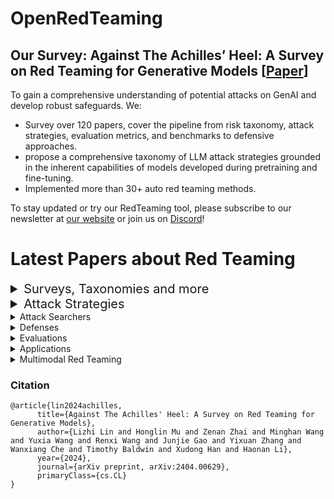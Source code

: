 # OpenRedTeaming

## Our Survey: Against The Achilles’ Heel: A Survey on Red Teaming for Generative Models [[Paper](https://arxiv.org/abs/2404.00629)]
To gain a comprehensive understanding of potential attacks on GenAI and develop robust safeguards. We:
* Survey over 120 papers, cover the pipeline from risk taxonomy, attack strategies, evaluation metrics, and benchmarks to defensive approaches.
* propose a comprehensive taxonomy of LLM attack strategies grounded in the inherent capabilities of models developed during pretraining and fine-tuning.
* Implemented more than 30+ auto red teaming methods.

To stay updated or try our RedTeaming tool, please subscribe to our newsletter at [our website](https://www.librai.tech/) or join us on [Discord](https://discord.com/invite/ssxtFVbDdT)!



# Latest Papers about Red Teaming 
<details>
<summary  style="font-size: 20px;">Surveys, Taxonomies and more</summary>

<details>
<summary>Surveys</summary>

<!-- Markdown content -->
## Surveys
- **Personal LLM Agents: Insights and Survey about the Capability,Efficiency and Security** \[[Paper](https://arxiv.org/abs/2401.05459)\] <br />
Yuanchun Li, Hao Wen, Weijun Wang, Xiangyu Li, Yizhen Yuan, Guohong Liu, Jiacheng Liu, Wenxing Xu, Xiang Wang, Yi Sun, Rui Kong, Yile Wang, Hanfei Geng, Jian Luan, Xuefeng Jin, Zilong Ye, Guanjing Xiong, Fan Zhang, Xiang Li, Mengwei Xu, Zhijun Li, Peng Li, Yang Liu, Ya-Qin Zhang, Yunxin Liu (2024)<br />
- **TrustLLM: Trustworthiness in Large Language Models** \[[Paper](https://arxiv.org/abs/2401.05561)\] <br />
Lichao Sun, Yue Huang, Haoran Wang, Siyuan Wu, Qihui Zhang, Yuan Li, Chujie Gao, Yixin Huang, Wenhan Lyu, Yixuan Zhang, Xiner Li, Zhengliang Liu, Yixin Liu, Yijue Wang, Zhikun Zhang, Bertie Vidgen, Bhavya Kailkhura, Caiming Xiong, Chaowei Xiao, Chunyuan Li, Eric Xing, Furong Huang, Hao Liu, Heng Ji, Hongyi Wang, Huan Zhang, Huaxiu Yao, Manolis Kellis, Marinka Zitnik, Meng Jiang, Mohit Bansal, James Zou, Jian Pei, Jian Liu, Jianfeng Gao, Jiawei Han, Jieyu Zhao, Jiliang Tang, Jindong Wang, Joaquin Vanschoren, John Mitchell, Kai Shu, Kaidi Xu, Kai-Wei Chang, Lifang He, Lifu Huang, Michael Backes, Neil Zhenqiang Gong, Philip S. Yu, Pin-Yu Chen, Quanquan Gu, Ran Xu, Rex Ying, Shuiwang Ji, Suman Jana, Tianlong Chen, Tianming Liu, Tianyi Zhou, William Wang, Xiang Li, Xiangliang Zhang, Xiao Wang, Xing Xie, Xun Chen, Xuyu Wang, Yan Liu, Yanfang Ye, Yinzhi Cao, Yong Chen, Yue Zhao (2024)<br />
- **Risk Taxonomy,Mitigation,and Assessment Benchmarks of Large Language Model Systems** \[[Paper](https://arxiv.org/abs/2401.05778)\] <br />
Tianyu Cui, Yanling Wang, Chuanpu Fu, Yong Xiao, Sijia Li, Xinhao Deng, Yunpeng Liu, Qinglin Zhang, Ziyi Qiu, Peiyang Li, Zhixing Tan, Junwu Xiong, Xinyu Kong, Zujie Wen, Ke Xu, Qi Li (2024)<br />
- **Security and Privacy Challenges of Large Language Models: A Survey** \[[Paper](https://arxiv.org/abs/2402.00888)\] <br />
Badhan Chandra Das, M. Hadi Amini, Yanzhao Wu (2024)<br />
### Surveys on Attacks
- **Robust Testing of AI Language Model Resiliency with Novel Adversarial Prompts** \[[Paper](https://www.mdpi.com/2079-9292/13/5/842)\] <br />
Brendan Hannon,  Yulia Kumar,  Dejaun Gayle,  J. Jenny Li,  Patricia Morreale (2024)<br />
- **Don't Listen To Me: Understanding and Exploring Jailbreak Prompts of Large Language Models** \[[Paper](https://arxiv.org/abs/2403.16432)\] <br />
Yue Xu, Wenjie Wang (2024)<br />
- **Breaking Down the Defenses: A Comparative Survey of Attacks on Large Language Models** \[[Paper](https://arxiv.org/abs/2403.04786)\] <br />
Arijit Ghosh Chowdhury, Md Mofijul Islam, Vaibhav Kumar, Faysal Hossain Shezan, Vaibhav Kumar, Vinija Jain, Aman Chadha (2024)<br />
- **LLM Jailbreak Attack versus Defense Techniques -- A Comprehensive Study** \[[Paper](https://arxiv.org/abs/2402.13457)\] <br />
Zihao Xu, Yi Liu, Gelei Deng, Yuekang Li, Stjepan Picek (2024)<br />
- **An Early Categorization of Prompt Injection Attacks on Large Language Models** \[[Paper](https://arxiv.org/abs/2402.00898)\] <br />
Sippo Rossi, Alisia Marianne Michel, Raghava Rao Mukkamala, Jason Bennett Thatcher (2024)<br />
- **Comprehensive Assessment of Jailbreak Attacks Against LLMs** \[[Paper](https://arxiv.org/abs/2402.05668)\] <br />
Junjie Chu, Yugeng Liu, Ziqing Yang, Xinyue Shen, Michael Backes, Yang Zhang (2024)<br />
- **"Do Anything Now": Characterizing and Evaluating In-The-Wild Jailbreak Prompts on Large Language Models** \[[Paper](https://arxiv.org/abs/2308.03825)\] <br />
Xinyue Shen, Zeyuan Chen, Michael Backes, Yun Shen, Yang Zhang (2023)<br />
- **Survey of Vulnerabilities in Large Language Models Revealed by Adversarial Attacks** \[[Paper](https://arxiv.org/abs/2310.10844)\] <br />
Erfan Shayegani, Md Abdullah Al Mamun, Yu Fu, Pedram Zaree, Yue Dong, Nael Abu-Ghazaleh (2023)<br />
- **Ignore This Title and HackAPrompt: Exposing Systemic Vulnerabilities of LLMs through a Global Scale Prompt Hacking Competition** \[[Paper](https://arxiv.org/abs/2311.16119)\] <br />
Sander Schulhoff, Jeremy Pinto, Anaum Khan, Louis-François Bouchard, Chenglei Si, Svetlina Anati, Valen Tagliabue, Anson Liu Kost, Christopher Carnahan, Jordan Boyd-Graber (2023)<br />
- **Adversarial Attacks and Defenses in Large Language Models: Old and New Threats** \[[Paper](https://arxiv.org/abs/2310.19737)\] <br />
Leo Schwinn, David Dobre, Stephan Günnemann, Gauthier Gidel (2023)<br />
- **Tricking LLMs into Disobedience: Formalizing,Analyzing,and Detecting Jailbreaks** \[[Paper](https://arxiv.org/abs/2305.14965)\] <br />
Abhinav Rao, Sachin Vashistha, Atharva Naik, Somak Aditya, Monojit Choudhury (2023)<br />
- **Summon a Demon and Bind it: A Grounded Theory of LLM Red Teaming in the Wild** \[[Paper](https://arxiv.org/abs/2311.06237)\] <br />
Nanna Inie, Jonathan Stray, Leon Derczynski (2023)<br />
- **A Comprehensive Survey of Attack Techniques,Implementation,and Mitigation Strategies in Large Language Models** \[[Paper](https://arxiv.org/abs/2312.10982)\] <br />
Aysan Esmradi, Daniel Wankit Yip, Chun Fai Chan (2023)<br />
- **Beyond Boundaries: A Comprehensive Survey of Transferable Attacks on AI Systems** \[[Paper](https://arxiv.org/abs/2311.11796)\] <br />
Guangjing Wang, Ce Zhou, Yuanda Wang, Bocheng Chen, Hanqing Guo, Qiben Yan (2023)<br />
- **Beyond Boundaries: A Comprehensive Survey of Transferable Attacks on AI Systems** \[[Paper](https://arxiv.org/abs/2311.11796)\] <br />
Guangjing Wang, Ce Zhou, Yuanda Wang, Bocheng Chen, Hanqing Guo, Qiben Yan (2023)<br />
### Surveys on Risks
- **Mapping LLM Security Landscapes: A Comprehensive Stakeholder Risk Assessment Proposal** \[[Paper](https://arxiv.org/abs/2403.13309)\] <br />
Rahul Pankajakshan, Sumitra Biswal, Yuvaraj Govindarajulu, Gilad Gressel (2024)<br />
- **Securing Large Language Models: Threats,Vulnerabilities and Responsible Practices** \[[Paper](https://arxiv.org/abs/2403.12503)\] <br />
Sara Abdali, Richard Anarfi, CJ Barberan, Jia He (2024)<br />
- **Privacy in Large Language Models: Attacks,Defenses and Future Directions** \[[Paper](https://arxiv.org/abs/2310.10383)\] <br />
Haoran Li, Yulin Chen, Jinglong Luo, Yan Kang, Xiaojin Zhang, Qi Hu, Chunkit Chan, Yangqiu Song (2023)<br />
- **Beyond the Safeguards: Exploring the Security Risks of ChatGPT** \[[Paper](https://arxiv.org/abs/2305.08005)\] <br />
Erik Derner, Kristina Batistič (2023)<br />
- **Towards Safer Generative Language Models: A Survey on Safety Risks,Evaluations,and Improvements** \[[Paper](https://arxiv.org/abs/2302.0927)\] <br />
Jiawen Deng, Jiale Cheng, Hao Sun, Zhexin Zhang, Minlie Huang (2023)<br />
- **Use of LLMs for Illicit Purposes: Threats,Prevention Measures,and Vulnerabilities** \[[Paper](https://arxiv.org/abs/2308.12833)\] <br />
Maximilian Mozes, Xuanli He, Bennett Kleinberg, Lewis D. Griffin (2023)<br />
- **From ChatGPT to ThreatGPT: Impact of Generative AI in Cybersecurity and Privacy** \[[Paper](https://arxiv.org/abs/2307.00691)\] <br />
Maanak Gupta, CharanKumar Akiri, Kshitiz Aryal, Eli Parker, Lopamudra Praharaj (2023)<br />
- **Identifying and Mitigating Vulnerabilities in LLM-Integrated Applications** \[[Paper](https://arxiv.org/abs/2311.16153)\] <br />
Fengqing Jiang, Zhangchen Xu, Luyao Niu, Boxin Wang, Jinyuan Jia, Bo Li, Radha Poovendran (2023)<br />
- **The power of generative AI in cybersecurity: Opportunities and challenges** \[[Paper](https://ace.ewapublishing.org/media/50a3b1ae25cc43f4b2a62ca50409a1e2.marked.pdf)\] <br />
Shibo Wen (2024)<br />
</details>

<details>
<summary>Taxonomies</summary>

<!-- Markdown content -->
## Taxonomies
- **Coercing LLMs to do and reveal (almost) anything** \[[Paper](https://arxiv.org/abs/2402.1402)\] <br />
Jonas Geiping, Alex Stein, Manli Shu, Khalid Saifullah, Yuxin Wen, Tom Goldstein (2024)<br />
- **The History and Risks of Reinforcement Learning and Human Feedback** \[[Paper](https://arxiv.org/abs/2310.13595)\] <br />
Nathan Lambert, Thomas Krendl Gilbert, Tom Zick (2023)<br />
- **From Chatbots to PhishBots? -- Preventing Phishing scams created using ChatGPT,Google Bard and Claude** \[[Paper](https://arxiv.org/abs/2310.19181)\] <br />
Sayak Saha Roy, Poojitha Thota, Krishna Vamsi Naragam, Shirin Nilizadeh (2023)<br />
- **Jailbreaking ChatGPT via Prompt Engineering: An Empirical Study** \[[Paper](https://arxiv.org/abs/2305.1386)\] <br />
Yi Liu, Gelei Deng, Zhengzi Xu, Yuekang Li, Yaowen Zheng, Ying Zhang, Lida Zhao, Tianwei Zhang, Kailong Wang, Yang Liu (2023)<br />
- **Generating Phishing Attacks using ChatGPT** \[[Paper](https://arxiv.org/abs/2305.05133)\] <br />
Sayak Saha Roy, Krishna Vamsi Naragam, Shirin Nilizadeh (2023)<br />
- **Personalisation within bounds: A risk taxonomy and policy framework for the alignment of large language models with personalised feedback** \[[Paper](https://arxiv.org/abs/2303.05453)\] <br />
Hannah Rose Kirk, Bertie Vidgen, Paul Röttger, Scott A. Hale (2023)<br />
- **AI Deception: A Survey of Examples,Risks,and Potential Solutions** \[[Paper](https://arxiv.org/abs/2308.14752)\] <br />
Peter S. Park, Simon Goldstein, Aidan O'Gara, Michael Chen, Dan Hendrycks (2023)<br />
- **A Security Risk Taxonomy for Large Language Models** \[[Paper](https://arxiv.org/abs/2311.11415)\] <br />
Erik Derner, Kristina Batistič, Jan Zahálka, Robert Babuška (2023)<br />

</details>

<details>
<summary>Positions</summary>

<!-- Markdown content -->

## Positions
- **Red-Teaming for Generative AI: Silver Bullet or Security Theater?** \[[Paper](https://arxiv.org/abs/2401.15897)\] <br />
Michael Feffer, Anusha Sinha, Zachary C. Lipton, Hoda Heidari (2024)<br />
- **The Ethics of Interaction: Mitigating Security Threats in LLMs** \[[Paper](https://arxiv.org/abs/2401.12273)\] <br />
Ashutosh Kumar, Sagarika Singh, Shiv Vignesh Murty, Swathy Ragupathy (2024)<br />
- **A Safe Harbor for AI Evaluation and Red Teaming** \[[Paper](https://arxiv.org/abs/2403.04893)\] <br />
Shayne Longpre, Sayash Kapoor, Kevin Klyman, Ashwin Ramaswami, Rishi Bommasani, Borhane Blili-Hamelin, Yangsibo Huang, Aviya Skowron, Zheng-Xin Yong, Suhas Kotha, Yi Zeng, Weiyan Shi, Xianjun Yang, Reid Southen, Alexander Robey, Patrick Chao, Diyi Yang, Ruoxi Jia, Daniel Kang, Sandy Pentland, Arvind Narayanan, Percy Liang, Peter Henderson (2024)<br />
- **Red teaming ChatGPT via Jailbreaking: Bias,Robustness,Reliability and Toxicity** \[[Paper](https://arxiv.org/abs/2301.12867)\] <br />
Terry Yue Zhuo, Yujin Huang, Chunyang Chen, Zhenchang Xing (2023)<br />
- **The Promise and Peril of Artificial Intelligence -- Violet Teaming Offers a Balanced Path Forward** \[[Paper](https://arxiv.org/abs/2308.14253)\] <br />
Alexander J. Titus, Adam H. Russell (2023)<br />
</details>

<details>
<summary>Phenomenons</summary>

<!-- Markdown content -->
## Phenomenons
- **Red-Teaming Segment Anything Model** \[[Paper](https://arxiv.org/abs/2404.02067)\] <br />
Krzysztof Jankowski, Bartlomiej Sobieski, Mateusz Kwiatkowski, Jakub Szulc, Michal Janik, Hubert Baniecki, Przemyslaw Biecek (2024)<br />
- **A Mechanistic Understanding of Alignment Algorithms: A Case Study on DPO and Toxicity** \[[Paper](https://arxiv.org/abs/2401.01967)\] <br />
Andrew Lee, Xiaoyan Bai, Itamar Pres, Martin Wattenberg, Jonathan K. Kummerfeld, Rada Mihalcea (2024)<br />
- **Speak Out of Turn: Safety Vulnerability of Large Language Models in Multi-turn Dialogue** \[[Paper](https://arxiv.org/abs/2402.17262)\] <br />
Zhenhong Zhou, Jiuyang Xiang, Haopeng Chen, Quan Liu, Zherui Li, Sen Su (2024)<br />
- **Tradeoffs Between Alignment and Helpfulness in Language Models** \[[Paper](https://arxiv.org/abs/2401.16332)\] <br />
Yotam Wolf, Noam Wies, Dorin Shteyman, Binyamin Rothberg, Yoav Levine, Amnon Shashua (2024)<br />
- **Assessing the Brittleness of Safety Alignment via Pruning and Low-Rank Modifications** \[[Paper](https://arxiv.org/abs/2402.05162)\] <br />
Boyi Wei, Kaixuan Huang, Yangsibo Huang, Tinghao Xie, Xiangyu Qi, Mengzhou Xia, Prateek Mittal, Mengdi Wang, Peter Henderson (2024)<br />
- **"It's a Fair Game'',or Is It? Examining How Users Navigate Disclosure Risks and Benefits When Using LLM-Based Conversational Agents** \[[Paper](https://arxiv.org/abs/2309.11653)\] <br />
Zhiping Zhang, Michelle Jia, Hao-Ping Lee, Bingsheng Yao, Sauvik Das, Ada Lerner, Dakuo Wang, Tianshi Li (2023)<br />
- **Exploiting Programmatic Behavior of LLMs: Dual-Use Through Standard Security Attacks** \[[Paper](https://arxiv.org/abs/2302.05733)\] <br />
Daniel Kang, Xuechen Li, Ion Stoica, Carlos Guestrin, Matei Zaharia, Tatsunori Hashimoto (2023)<br />
- **Can Large Language Models Change User Preference Adversarially?** \[[Paper](https://arxiv.org/abs/2302.10291)\] <br />
Varshini Subhash (2023)<br />
- **Are aligned neural networks adversarially aligned?** \[[Paper](https://arxiv.org/abs/2306.15447)\] <br />
Nicholas Carlini, Milad Nasr, Christopher A. Choquette-Choo, Matthew Jagielski, Irena Gao, Anas Awadalla, Pang Wei Koh, Daphne Ippolito, Katherine Lee, Florian Tramer, Ludwig Schmidt (2023)<br />
- **Fake Alignment: Are LLMs Really Aligned Well?** \[[Paper](https://arxiv.org/abs/2311.05915)\] <br />
Yixu Wang, Yan Teng, Kexin Huang, Chengqi Lyu, Songyang Zhang, Wenwei Zhang, Xingjun Ma, Yu-Gang Jiang, Yu Qiao, Yingchun Wang (2023)<br />
- **Causality Analysis for Evaluating the Security of Large Language Models** \[[Paper](https://arxiv.org/abs/2312.07876)\] <br />
Wei Zhao, Zhe Li, Jun Sun (2023)<br />
- **Transfer Attacks and Defenses for Large Language Models on Coding Tasks** \[[Paper](https://arxiv.org/abs/2311.13445)\] <br />
Chi Zhang, Zifan Wang, Ravi Mangal, Matt Fredrikson, Limin Jia, Corina Pasareanu (2023)<br />
</details>
</details>


<details>
<summary  style="font-size: 20px;">Attack Strategies</summary>

<details>
<summary>Completion Compliance</summary>

<!-- Markdown content -->
## Completion Compliance
- **Few-Shot Adversarial Prompt Learning on Vision-Language Models** \[[Paper](https://arxiv.org/abs/2403.14774)\] <br />
Yiwei Zhou, Xiaobo Xia, Zhiwei Lin, Bo Han, Tongliang Liu (2024)<br />
- **Hijacking Context in Large Multi-modal Models** \[[Paper](https://arxiv.org/abs/2312.07553)\] <br />
Joonhyun Jeong (2023)<br />
- **Great,Now Write an Article About That: The Crescendo Multi-Turn LLM Jailbreak Attack** \[[Paper](https://arxiv.org/abs/2404.01833)\] <br />
Mark Russinovich, Ahmed Salem, Ronen Eldan (2024)<br />
- **BadChain: Backdoor Chain-of-Thought Prompting for Large Language Models** \[[Paper](https://arxiv.org/abs/2401.12242)\] <br />
Zhen Xiang, Fengqing Jiang, Zidi Xiong, Bhaskar Ramasubramanian, Radha Poovendran, Bo Li (2024)<br />
- **Universal Vulnerabilities in Large Language Models: Backdoor Attacks for In-context Learning** \[[Paper](https://arxiv.org/abs/2401.05949)\] <br />
Shuai Zhao, Meihuizi Jia, Luu Anh Tuan, Fengjun Pan, Jinming Wen (2024)<br />
- **Nevermind: Instruction Override and Moderation in Large Language Models** \[[Paper](https://arxiv.org/abs/2402.03303)\] <br />
Edward Kim (2024)<br />
- **Red-Teaming Large Language Models using Chain of Utterances for Safety-Alignment** \[[Paper](https://arxiv.org/abs/2308.09662)\] <br />
Rishabh Bhardwaj, Soujanya Poria (2023)<br />
- **Backdoor Attacks for In-Context Learning with Language Models** \[[Paper](https://arxiv.org/abs/2307.14692)\] <br />
Nikhil Kandpal, Matthew Jagielski, Florian Tramèr, Nicholas Carlini (2023)<br />
- **Jailbreak and Guard Aligned Language Models with Only Few In-Context Demonstrations** \[[Paper](https://arxiv.org/abs/2310.06387)\] <br />
Zeming Wei, Yifei Wang, Yisen Wang (2023)<br />
- **Analyzing the Inherent Response Tendency of LLMs: Real-World Instructions-Driven Jailbreak** \[[Paper](https://arxiv.org/abs/2312.04127)\] <br />
Yanrui Du, Sendong Zhao, Ming Ma, Yuhan Chen, Bing Qin (2023)<br />
- **Bypassing the Safety Training of Open-Source LLMs with Priming Attacks** \[[Paper](https://arxiv.org/abs/2312.12321)\] <br />
Jason Vega, Isha Chaudhary, Changming Xu, Gagandeep Singh (2023)<br />
- **Hijacking Large Language Models via Adversarial In-Context Learning** \[[Paper](https://arxiv.org/abs/2311.09948)\] <br />
Yao Qiang, Xiangyu Zhou, Dongxiao Zhu (2023)<br />
</details>
<details>
<summary>Inference Indirection</summary>

<!-- Markdown content -->
## Instruction Indirection
- **On the Robustness of Large Multimodal Models Against Image Adversarial Attacks** \[[Paper](https://arxiv.org/abs/2312.03777)\] <br />
Xuanming Cui, Alejandro Aparcedo, Young Kyun Jang, Ser-Nam Lim (2023)<br />
- **Vision-LLMs Can Fool Themselves with Self-Generated Typographic Attacks** \[[Paper](https://arxiv.org/abs/2402.00626)\] <br />
Maan Qraitem, Nazia Tasnim, Piotr Teterwak, Kate Saenko, Bryan A. Plummer (2024)<br />
- **Images are Achilles' Heel of Alignment: Exploiting Visual Vulnerabilities for Jailbreaking Multimodal Large Language Models** \[[Paper](https://arxiv.org/abs/2403.09792)\] <br />
Yifan Li, Hangyu Guo, Kun Zhou, Wayne Xin Zhao, Ji-Rong Wen (2024)<br />
- **FigStep: Jailbreaking Large Vision-language Models via Typographic Visual Prompts** \[[Paper](https://arxiv.org/abs/2311.05608)\] <br />
Yichen Gong, Delong Ran, Jinyuan Liu, Conglei Wang, Tianshuo Cong, Anyu Wang, Sisi Duan, Xiaoyun Wang (2023)<br />
- **InstructTA: Instruction-Tuned Targeted Attack for Large Vision-Language Models** \[[Paper](https://arxiv.org/abs/2312.01886)\] <br />
Xunguang Wang, Zhenlan Ji, Pingchuan Ma, Zongjie Li, Shuai Wang (2023)<br />
- **Abusing Images and Sounds for Indirect Instruction Injection in Multi-Modal LLMs** \[[Paper](https://arxiv.org/abs/2307.1049)\] <br />
Eugene Bagdasaryan, Tsung-Yin Hsieh, Ben Nassi, Vitaly Shmatikov (2023)<br />
- **Visual Adversarial Examples Jailbreak Aligned Large Language Models** \[[Paper](https://arxiv.org/abs/2306.13213)\] <br />
Xiangyu Qi, Kaixuan Huang, Ashwinee Panda, Peter Henderson, Mengdi Wang, Prateek Mittal (2023)<br />
- **Jailbreak in pieces: Compositional Adversarial Attacks on Multi-Modal Language Models** \[[Paper](https://arxiv.org/abs/2307.14539)\] <br />
Erfan Shayegani, Yue Dong, Nael Abu-Ghazaleh (2023)<br />
- **Play Guessing Game with LLM: Indirect Jailbreak Attack with Implicit Clues** \[[Paper](https://arxiv.org/abs/2402.09091)\] <br />
Zhiyuan Chang, Mingyang Li, Yi Liu, Junjie Wang, Qing Wang, Yang Liu (2024)<br />
- **FuzzLLM: A Novel and Universal Fuzzing Framework for Proactively Discovering Jailbreak Vulnerabilities in Large Language Models** \[[Paper](https://arxiv.org/abs/2309.05274)\] <br />
Dongyu Yao, Jianshu Zhang, Ian G. Harris, Marcel Carlsson (2023)<br />
- **GPTFUZZER: Red Teaming Large Language Models with Auto-Generated Jailbreak Prompts** \[[Paper](https://arxiv.org/abs/2309.10253)\] <br />
Jiahao Yu, Xingwei Lin, Zheng Yu, Xinyu Xing (2023)<br />
- **Prompt Packer: Deceiving LLMs through Compositional Instruction with Hidden Attacks** \[[Paper](https://arxiv.org/abs/2310.10077)\] <br />
Shuyu Jiang, Xingshu Chen, Rui Tang (2023)<br />
- **DeepInception: Hypnotize Large Language Model to Be Jailbreaker** \[[Paper](https://arxiv.org/abs/2311.03191)\] <br />
Xuan Li, Zhanke Zhou, Jianing Zhu, Jiangchao Yao, Tongliang Liu, Bo Han (2023)<br />
- **A Wolf in Sheep's Clothing: Generalized Nested Jailbreak Prompts can Fool Large Language Models Easily** \[[Paper](https://arxiv.org/abs/2311.08268)\] <br />
Peng Ding, Jun Kuang, Dan Ma, Xuezhi Cao, Yunsen Xian, Jiajun Chen, Shujian Huang (2023)<br />
- **Safety Alignment in NLP Tasks: Weakly Aligned Summarization as an In-Context Attack** \[[Paper](https://arxiv.org/abs/2312.06924)\] <br />
Yu Fu, Yufei Li, Wen Xiao, Cong Liu, Yue Dong (2023)<br />
- **Cognitive Overload: Jailbreaking Large Language Models with Overloaded Logical Thinking** \[[Paper](https://arxiv.org/abs/2311.09827)\] <br />
Nan Xu, Fei Wang, Ben Zhou, Bang Zheng Li, Chaowei Xiao, Muhao Chen (2023)<br />
</details>

<details>
<summary>Generalization Glide</summary>

<!-- Markdown content -->
## Generalization Glide
### Languages
- **A Cross-Language Investigation into Jailbreak Attacks in Large Language Models** \[[Paper](https://arxiv.org/abs/2401.16765)\] <br />
Jie Li, Yi Liu, Chongyang Liu, Ling Shi, Xiaoning Ren, Yaowen Zheng, Yang Liu, Yinxing Xue (2024)<br />
- **The Language Barrier: Dissecting Safety Challenges of LLMs in Multilingual Contexts** \[[Paper](https://arxiv.org/abs/2401.13136)\] <br />
Lingfeng Shen, Weiting Tan, Sihao Chen, Yunmo Chen, Jingyu Zhang, Haoran Xu, Boyuan Zheng, Philipp Koehn, Daniel Khashabi (2024)<br />
- **Sandwich attack: Multi-language Mixture Adaptive Attack on LLMs** \[[Paper](https://arxiv.org/abs/2404.07242)\] <br />
Bibek Upadhayay, Vahid Behzadan (2024)<br />
- **Backdoor Attack on Multilingual Machine Translation** \[[Paper](https://arxiv.org/abs/2404.02393)\] <br />
Jun Wang, Qiongkai Xu, Xuanli He, Benjamin I. P. Rubinstein, Trevor Cohn (2024)<br />
- **Multilingual Jailbreak Challenges in Large Language Models** \[[Paper](https://arxiv.org/abs/2310.06474)\] <br />
Yue Deng, Wenxuan Zhang, Sinno Jialin Pan, Lidong Bing (2023)<br />
- **Low-Resource Languages Jailbreak GPT-4** \[[Paper](https://arxiv.org/abs/2310.02446)\] <br />
Zheng-Xin Yong, Cristina Menghini, Stephen H. Bach (2023)<br />
### Cipher
- **Using Hallucinations to Bypass GPT4's Filter** \[[Paper](https://arxiv.org/abs/2403.04769)\] <br />
Benjamin Lemkin (2024)<br />
- **The Butterfly Effect of Altering Prompts: How Small Changes and Jailbreaks Affect Large Language Model Performance** \[[Paper](https://arxiv.org/abs/2401.03729)\] <br />
Abel Salinas, Fred Morstatter (2024)<br />
- **Making Them Ask and Answer: Jailbreaking Large Language Models in Few Queries via Disguise and Reconstruction** \[[Paper](https://arxiv.org/abs/2402.18104)\] <br />
Tong Liu, Yingjie Zhang, Zhe Zhao, Yinpeng Dong, Guozhu Meng, Kai Chen (2024)<br />
- **PRP: Propagating Universal Perturbations to Attack Large Language Model Guard-Rails** \[[Paper](https://arxiv.org/abs/2402.15911)\] <br />
Neal Mangaokar, Ashish Hooda, Jihye Choi, Shreyas Chandrashekaran, Kassem Fawaz, Somesh Jha, Atul Prakash (2024)<br />
- **GPT-4 Is Too Smart To Be Safe: Stealthy Chat with LLMs via Cipher** \[[Paper](https://arxiv.org/abs/2308.06463)\] <br />
Youliang Yuan, Wenxiang Jiao, Wenxuan Wang, Jen-tse Huang, Pinjia He, Shuming Shi, Zhaopeng Tu (2023)<br />
- **Punctuation Matters! Stealthy Backdoor Attack for Language Models** \[[Paper](https://arxiv.org/abs/2312.15867)\] <br />
Xuan Sheng, Zhicheng Li, Zhaoyang Han, Xiangmao Chang, Piji Li (2023)<br />
### Personification
- **Foot In The Door: Understanding Large Language Model Jailbreaking via Cognitive Psychology** \[[Paper](https://arxiv.org/abs/2402.1569)\] <br />
Zhenhua Wang, Wei Xie, Baosheng Wang, Enze Wang, Zhiwen Gui, Shuoyoucheng Ma, Kai Chen (2024)<br />
- **PsySafe: A Comprehensive Framework for Psychological-based Attack,Defense,and Evaluation of Multi-agent System Safety** \[[Paper](https://arxiv.org/abs/2401.1188)\] <br />
Zaibin Zhang, Yongting Zhang, Lijun Li, Hongzhi Gao, Lijun Wang, Huchuan Lu, Feng Zhao, Yu Qiao, Jing Shao (2024)<br />
- **How Johnny Can Persuade LLMs to Jailbreak Them: Rethinking Persuasion to Challenge AI Safety by Humanizing LLMs** \[[Paper](https://arxiv.org/abs/2401.06373)\] <br />
Yi Zeng, Hongpeng Lin, Jingwen Zhang, Diyi Yang, Ruoxi Jia, Weiyan Shi (2024)<br />
- **Scalable and Transferable Black-Box Jailbreaks for Language Models via Persona Modulation** \[[Paper](https://arxiv.org/abs/2311.03348)\] <br />
Rusheb Shah, Quentin Feuillade--Montixi, Soroush Pour, Arush Tagade, Stephen Casper, Javier Rando (2023)<br />
- **Who is ChatGPT? Benchmarking LLMs' Psychological Portrayal Using PsychoBench** \[[Paper](https://arxiv.org/abs/2310.01386)\] <br />
Jen-tse Huang, Wenxuan Wang, Eric John Li, Man Ho Lam, Shujie Ren, Youliang Yuan, Wenxiang Jiao, Zhaopeng Tu, Michael R. Lyu (2023)<br />
- **Exploiting Large Language Models (LLMs) through Deception Techniques and Persuasion Principles** \[[Paper](https://arxiv.org/abs/2311.14876)\] <br />
Sonali Singh, Faranak Abri, Akbar Siami Namin (2023)<br />
</details>

<details>
<summary>Model Manipulation</summary>

<!-- Markdown content -->
## Model Manipulation
### Backdoor Attacks
- **Shadowcast: Stealthy Data Poisoning Attacks Against Vision-Language Models** \[[Paper](https://arxiv.org/abs/2402.06659)\] <br />
Yuancheng Xu, Jiarui Yao, Manli Shu, Yanchao Sun, Zichu Wu, Ning Yu, Tom Goldstein, Furong Huang (2024)<br />
- **Sleeper Agents: Training Deceptive LLMs that Persist Through Safety Training** \[[Paper](https://arxiv.org/abs/2401.05566)\] <br />
Evan Hubinger, Carson Denison, Jesse Mu, Mike Lambert, Meg Tong, Monte MacDiarmid, Tamera Lanham, Daniel M. Ziegler, Tim Maxwell, Newton Cheng, Adam Jermyn, Amanda Askell, Ansh Radhakrishnan, Cem Anil, David Duvenaud, Deep Ganguli, Fazl Barez, Jack Clark, Kamal Ndousse, Kshitij Sachan, Michael Sellitto, Mrinank Sharma, Nova DasSarma, Roger Grosse, Shauna Kravec, Yuntao Bai, Zachary Witten, Marina Favaro, Jan Brauner, Holden Karnofsky, Paul Christiano, Samuel R. Bowman, Logan Graham, Jared Kaplan, Sören Mindermann, Ryan Greenblatt, Buck Shlegeris, Nicholas Schiefer, Ethan Perez (2024)<br />
- **What's in Your "Safe" Data?: Identifying Benign Data that Breaks Safety** \[[Paper](https://arxiv.org/abs/2404.01099)\] <br />
Luxi He, Mengzhou Xia, Peter Henderson (2024)<br />
- **Data Poisoning Attacks on Off-Policy Policy Evaluation Methods** \[[Paper](https://arxiv.org/abs/2404.04714)\] <br />
Elita Lobo, Harvineet Singh, Marek Petrik, Cynthia Rudin, Himabindu Lakkaraju (2024)<br />
- **BadEdit: Backdooring large language models by model editing** \[[Paper](https://arxiv.org/abs/2403.13355)\] <br />
Yanzhou Li, Tianlin Li, Kangjie Chen, Jian Zhang, Shangqing Liu, Wenhan Wang, Tianwei Zhang, Yang Liu (2024)<br />
- **Best-of-Venom: Attacking RLHF by Injecting Poisoned Preference Data** \[[Paper](https://arxiv.org/abs/2404.0553)\] <br />
Tim Baumgärtner, Yang Gao, Dana Alon, Donald Metzler (2024)<br />
- **Learning to Poison Large Language Models During Instruction Tuning** \[[Paper](https://arxiv.org/abs/2402.13459)\] <br />
Yao Qiang, Xiangyu Zhou, Saleh Zare Zade, Mohammad Amin Roshani, Douglas Zytko, Dongxiao Zhu (2024)<br />
- **Exploring Backdoor Vulnerabilities of Chat Models** \[[Paper](https://arxiv.org/abs/2404.02406)\] <br />
Yunzhuo Hao, Wenkai Yang, Yankai Lin (2024)<br />
- **Instructions as Backdoors: Backdoor Vulnerabilities of Instruction Tuning for Large Language Models** \[[Paper](https://arxiv.org/abs/2305.1471)\] <br />
Jiashu Xu, Mingyu Derek Ma, Fei Wang, Chaowei Xiao, Muhao Chen (2023)<br />
- **Forcing Generative Models to Degenerate Ones: The Power of Data Poisoning Attacks** \[[Paper](https://arxiv.org/abs/2312.04748)\] <br />
Shuli Jiang, Swanand Ravindra Kadhe, Yi Zhou, Ling Cai, Nathalie Baracaldo (2023)<br />
- **Stealthy and Persistent Unalignment on Large Language Models via Backdoor Injections** \[[Paper](https://arxiv.org/abs/2312.00027)\] <br />
Yuanpu Cao, Bochuan Cao, Jinghui Chen (2023)<br />
- **Backdoor Activation Attack: Attack Large Language Models using Activation Steering for Safety-Alignment** \[[Paper](https://arxiv.org/abs/2311.09433)\] <br />
Haoran Wang, Kai Shu (2023)<br />
- **On the Exploitability of Reinforcement Learning with Human Feedback for Large Language Models** \[[Paper](https://arxiv.org/abs/2311.09641)\] <br />
Jiongxiao Wang, Junlin Wu, Muhao Chen, Yevgeniy Vorobeychik, Chaowei Xiao (2023)<br />
- **Test-time Backdoor Mitigation for Black-Box Large Language Models with Defensive Demonstrations** \[[Paper](https://arxiv.org/abs/2311.09763)\] <br />
Wenjie Mo, Jiashu Xu, Qin Liu, Jiongxiao Wang, Jun Yan, Chaowei Xiao, Muhao Chen (2023)<br />
- **Universal Jailbreak Backdoors from Poisoned Human Feedback** \[[Paper](https://arxiv.org/abs/2311.14455)\] <br />
Javier Rando, Florian Tramèr (2023)<br />
### Fine-tuning Risks
- **LoRA-as-an-Attack! Piercing LLM Safety Under The Share-and-Play Scenario** \[[Paper](https://arxiv.org/abs/2403.00108)\] <br />
Hongyi Liu, Zirui Liu, Ruixiang Tang, Jiayi Yuan, Shaochen Zhong, Yu-Neng Chuang, Li Li, Rui Chen, Xia Hu (2024)<br />
- **Emulated Disalignment: Safety Alignment for Large Language Models May Backfire!** \[[Paper](https://arxiv.org/abs/2402.12343)\] <br />
Zhanhui Zhou, Jie Liu, Zhichen Dong, Jiaheng Liu, Chao Yang, Wanli Ouyang, Yu Qiao (2024)<br />
- **LoRA Fine-tuning Efficiently Undoes Safety Training in Llama 2-Chat 70B** \[[Paper](https://arxiv.org/abs/2310.20624)\] <br />
Simon Lermen, Charlie Rogers-Smith, Jeffrey Ladish (2023)<br />
- **BadLlama: cheaply removing safety fine-tuning from Llama 2-Chat 13B** \[[Paper](https://arxiv.org/abs/2311.00117)\] <br />
Pranav Gade, Simon Lermen, Charlie Rogers-Smith, Jeffrey Ladish (2023)<br />
- **Language Model Unalignment: Parametric Red-Teaming to Expose Hidden Harms and Biases** \[[Paper](https://arxiv.org/abs/2310.14303)\] <br />
Rishabh Bhardwaj, Soujanya Poria (2023)<br />
- **Removing RLHF Protections in GPT-4 via Fine-Tuning** \[[Paper](https://arxiv.org/abs/2311.05553)\] <br />
Qiusi Zhan, Richard Fang, Rohan Bindu, Akul Gupta, Tatsunori Hashimoto, Daniel Kang (2023)<br />
- **On the Safety of Open-Sourced Large Language Models: Does Alignment Really Prevent Them From Being Misused?** \[[Paper](https://arxiv.org/abs/2310.01581)\] <br />
Hangfan Zhang, Zhimeng Guo, Huaisheng Zhu, Bochuan Cao, Lu Lin, Jinyuan Jia, Jinghui Chen, Dinghao Wu (2023)<br />
- **Shadow Alignment: The Ease of Subverting Safely-Aligned Language Models** \[[Paper](https://arxiv.org/abs/2310.02949)\] <br />
Xianjun Yang, Xiao Wang, Qi Zhang, Linda Petzold, William Yang Wang, Xun Zhao, Dahua Lin (2023)<br />
- **Fine-tuning Aligned Language Models Compromises Safety,Even When Users Do Not Intend To!** \[[Paper](https://arxiv.org/abs/2310.03693)\] <br />
Xiangyu Qi, Yi Zeng, Tinghao Xie, Pin-Yu Chen, Ruoxi Jia, Prateek Mittal, Peter Henderson (2023)<br />
</details>
</details>

<details>
<summary>Attack Searchers</summary>
<details>
<summary>Suffix Searchers</summary>

<!-- Markdown content -->
## Suffix Searchers
- **Prompting4Debugging: Red-Teaming Text-to-Image Diffusion Models by Finding Problematic Prompts** \[[Paper](https://arxiv.org/abs/2309.06135)\] <br />
Zhi-Yi Chin, Chieh-Ming Jiang, Ching-Chun Huang, Pin-Yu Chen, Wei-Chen Chiu (2023)<br />
- **From Noise to Clarity: Unraveling the Adversarial Suffix of Large Language Model Attacks via Translation of Text Embeddings** \[[Paper](https://arxiv.org/abs/2402.16006)\] <br />
Hao Wang, Hao Li, Minlie Huang, Lei Sha (2024)<br />
- **Fast Adversarial Attacks on Language Models In One GPU Minute** \[[Paper](https://arxiv.org/abs/2402.1557)\] <br />
Vinu Sankar Sadasivan, Shoumik Saha, Gaurang Sriramanan, Priyatham Kattakinda, Atoosa Chegini, Soheil Feizi (2024)<br />
- **Gradient-Based Language Model Red Teaming** \[[Paper](https://arxiv.org/abs/2401.16656)\] <br />
Nevan Wichers, Carson Denison, Ahmad Beirami (2024)<br />
- **Automatic and Universal Prompt Injection Attacks against Large Language Models** \[[Paper](https://arxiv.org/abs/2403.04957)\] <br />
Xiaogeng Liu, Zhiyuan Yu, Yizhe Zhang, Ning Zhang, Chaowei Xiao (2024)<br />
- **$\textit{LinkPrompt}$: Natural and Universal Adversarial Attacks on Prompt-based Language Models** \[[Paper](https://arxiv.org/abs/2403.16432)\] <br />
Yue Xu, Wenjie Wang (2024)<br />
- **Neural Exec: Learning (and Learning from) Execution Triggers for Prompt Injection Attacks** \[[Paper](https://arxiv.org/abs/2403.03792)\] <br />
Dario Pasquini, Martin Strohmeier, Carmela Troncoso (2024)<br />
- **Jailbreaking Leading Safety-Aligned LLMs with Simple Adaptive Attacks** \[[Paper](https://arxiv.org/abs/2404.02151)\] <br />
Maksym Andriushchenko, Francesco Croce, Nicolas Flammarion (2024)<br />
- **Rapid Optimization for Jailbreaking LLMs via Subconscious Exploitation and Echopraxia** \[[Paper](https://arxiv.org/abs/2402.05467)\] <br />
Guangyu Shen, Siyuan Cheng, Kaiyuan Zhang, Guanhong Tao, Shengwei An, Lu Yan, Zhuo Zhang, Shiqing Ma, Xiangyu Zhang (2024)<br />
- **AutoDAN: Interpretable Gradient-Based Adversarial Attacks on Large Language Models** \[[Paper](https://arxiv.org/abs/2310.1514)\] <br />
Sicheng Zhu, Ruiyi Zhang, Bang An, Gang Wu, Joe Barrow, Zichao Wang, Furong Huang, Ani Nenkova, Tong Sun (2023)<br />
- **Universal and Transferable Adversarial Attacks on Aligned Language Models** \[[Paper](https://arxiv.org/abs/2307.15043)\] <br />
Andy Zou, Zifan Wang, Nicholas Carlini, Milad Nasr, J. Zico Kolter, Matt Fredrikson (2023)<br />
- **Soft-prompt Tuning for Large Language Models to Evaluate Bias** \[[Paper](https://arxiv.org/abs/2306.04735)\] <br />
Jacob-Junqi Tian, David Emerson, Sevil Zanjani Miyandoab, Deval Pandya, Laleh Seyyed-Kalantari, Faiza Khan Khattak (2023)<br />
- **TrojLLM: A Black-box Trojan Prompt Attack on Large Language Models** \[[Paper](https://arxiv.org/abs/2306.06815)\] <br />
Jiaqi Xue, Mengxin Zheng, Ting Hua, Yilin Shen, Yepeng Liu, Ladislau Boloni, Qian Lou (2023)<br />
- **AutoDAN: Generating Stealthy Jailbreak Prompts on Aligned Large Language Models** \[[Paper](https://arxiv.org/abs/2310.04451)\] <br />
Xiaogeng Liu, Nan Xu, Muhao Chen, Chaowei Xiao (2023)<br />
</details>
<details>
<summary>Suffix Searchers</summary>

<!-- Markdown content -->
## Prompt Searchers
### Language Model
- **Eliciting Language Model Behaviors using Reverse Language Models** \[[Paper](https://openreview.net/pdf?id=m6xyTie61H)\] <br />
Jacob Pfau,  Alex Infanger,  Abhay Sheshadri,  Ayush Panda,  Julian Michael,  Curtis Huebner

 (2023)<br />
- **All in How You Ask for It: Simple Black-Box Method for Jailbreak Attacks** \[[Paper](https://arxiv.org/abs/2401.09798)\] <br />
Kazuhiro Takemoto (2024)<br />
- **Adversarial Attacks on GPT-4 via Simple Random Search** \[[Paper](https://arxiv.org/abs/2404.0553)\] <br />
Tim Baumgärtner, Yang Gao, Dana Alon, Donald Metzler (2024)<br />
- **Tastle: Distract Large Language Models for Automatic Jailbreak Attack** \[[Paper](https://arxiv.org/abs/2403.08424)\] <br />
Zeguan Xiao, Yan Yang, Guanhua Chen, Yun Chen (2024)<br />
- **Red Teaming Language Models with Language Models** \[[Paper](https://arxiv.org/abs/2202.03286)\] <br />
Ethan Perez, Saffron Huang, Francis Song, Trevor Cai, Roman Ring, John Aslanides, Amelia Glaese, Nat McAleese, Geoffrey Irving (2022)<br />
- **An LLM can Fool Itself: A Prompt-Based Adversarial Attack** \[[Paper](https://arxiv.org/abs/2310.13345)\] <br />
Xilie Xu, Keyi Kong, Ning Liu, Lizhen Cui, Di Wang, Jingfeng Zhang, Mohan Kankanhalli (2023)<br />
- **Jailbreaking Black Box Large Language Models in Twenty Queries** \[[Paper](https://arxiv.org/abs/2310.08419)\] <br />
Patrick Chao, Alexander Robey, Edgar Dobriban, Hamed Hassani, George J. Pappas, Eric Wong (2023)<br />
- **Tree of Attacks: Jailbreaking Black-Box LLMs Automatically** \[[Paper](https://arxiv.org/abs/2312.02119)\] <br />
Anay Mehrotra, Manolis Zampetakis, Paul Kassianik, Blaine Nelson, Hyrum Anderson, Yaron Singer, Amin Karbasi (2023)<br />
- **AART: AI-Assisted Red-Teaming with Diverse Data Generation for New LLM-powered Applications** \[[Paper](https://arxiv.org/abs/2311.08592)\] <br />
Bhaktipriya Radharapu, Kevin Robinson, Lora Aroyo, Preethi Lahoti (2023)<br />
- **DALA: A Distribution-Aware LoRA-Based Adversarial Attack against Language Models** \[[Paper](https://arxiv.org/abs/2311.08598)\] <br />
Yibo Wang, Xiangjue Dong, James Caverlee, Philip S. Yu (2023)<br />
- **JAB: Joint Adversarial Prompting and Belief Augmentation** \[[Paper](https://arxiv.org/abs/2311.09473)\] <br />
Ninareh Mehrabi, Palash Goyal, Anil Ramakrishna, Jwala Dhamala, Shalini Ghosh, Richard Zemel, Kai-Wei Chang, Aram Galstyan, Rahul Gupta (2023)<br />
- **No Offense Taken: Eliciting Offensiveness from Language Models** \[[Paper](https://arxiv.org/abs/2310.00892)\] <br />
Anugya Srivastava, Rahul Ahuja, Rohith Mukku (2023)<br />
- **LoFT: Local Proxy Fine-tuning For Improving Transferability Of Adversarial Attacks Against Large Language Model** \[[Paper](https://arxiv.org/abs/2310.04445)\] <br />
Muhammad Ahmed Shah, Roshan Sharma, Hira Dhamyal, Raphael Olivier, Ankit Shah, Joseph Konan, Dareen Alharthi, Hazim T Bukhari, Massa Baali, Soham Deshmukh, Michael Kuhlmann, Bhiksha Raj, Rita Singh (2023)<br />
### Decoding
- **Weak-to-Strong Jailbreaking on Large Language Models** \[[Paper](https://arxiv.org/abs/2401.17256)\] <br />
Xuandong Zhao, Xianjun Yang, Tianyu Pang, Chao Du, Lei Li, Yu-Xiang Wang, William Yang Wang (2024)<br />
- **COLD-Attack: Jailbreaking LLMs with Stealthiness and Controllability** \[[Paper](https://arxiv.org/abs/2402.08679)\] <br />
Xingang Guo, Fangxu Yu, Huan Zhang, Lianhui Qin, Bin Hu (2024)<br />
### Genetic Algorithm
- **Semantic Mirror Jailbreak: Genetic Algorithm Based Jailbreak Prompts Against Open-source LLMs** \[[Paper](https://arxiv.org/abs/2402.14872)\] <br />
Xiaoxia Li, Siyuan Liang, Jiyi Zhang, Han Fang, Aishan Liu, Ee-Chien Chang (2024)<br />
- **Open Sesame! Universal Black Box Jailbreaking of Large Language Models** \[[Paper](https://arxiv.org/abs/2309.01446)\] <br />
Raz Lapid, Ron Langberg, Moshe Sipper (2023)<br />
### Reinforcement Learning
- **SneakyPrompt: Jailbreaking Text-to-image Generative Models** \[[Paper](https://arxiv.org/abs/2305.12082)\] <br />
Yuchen Yang, Bo Hui, Haolin Yuan, Neil Gong, Yinzhi Cao (2023)<br />
- **Red Teaming Game: A Game-Theoretic Framework for Red Teaming Language Models** \[[Paper](https://arxiv.org/abs/2310.00322)\] <br />
Chengdong Ma, Ziran Yang, Minquan Gao, Hai Ci, Jun Gao, Xuehai Pan, Yaodong Yang (2023)<br />
- **Explore,Establish,Exploit: Red Teaming Language Models from Scratch** \[[Paper](https://arxiv.org/abs/2306.09442)\] <br />
Stephen Casper, Jason Lin, Joe Kwon, Gatlen Culp, Dylan Hadfield-Menell (2023)<br />
- **Unveiling the Implicit Toxicity in Large Language Models** \[[Paper](https://arxiv.org/abs/2311.17391)\] <br />
Jiaxin Wen, Pei Ke, Hao Sun, Zhexin Zhang, Chengfei Li, Jinfeng Bai, Minlie Huang (2023)<br />
</details>
</details>

<details>
<summary>Defenses</summary>
<details>
<summary>Training Time Defenses</summary>

<!-- Markdown content -->
## Training Time Defenses
### RLHF
- **Configurable Safety Tuning of Language Models with Synthetic Preference Data** \[[Paper](https://arxiv.org/abs/2404.00495)\] <br />
Victor Gallego (2024)<br />
- **Enhancing LLM Safety via Constrained Direct Preference Optimization** \[[Paper](https://arxiv.org/abs/2403.02475)\] <br />
Zixuan Liu, Xiaolin Sun, Zizhan Zheng (2024)<br />
- **Safe RLHF: Safe Reinforcement Learning from Human Feedback** \[[Paper](https://arxiv.org/abs/2310.12773)\] <br />
Josef Dai, Xuehai Pan, Ruiyang Sun, Jiaming Ji, Xinbo Xu, Mickel Liu, Yizhou Wang, Yaodong Yang (2023)<br />
- **BeaverTails: Towards Improved Safety Alignment of LLM via a Human-Preference Dataset** \[[Paper](https://arxiv.org/abs/2307.04657)\] <br />
Jiaming Ji, Mickel Liu, Juntao Dai, Xuehai Pan, Chi Zhang, Ce Bian, Chi Zhang, Ruiyang Sun, Yizhou Wang, Yaodong Yang (2023)<br />
- **Safer-Instruct: Aligning Language Models with Automated Preference Data** \[[Paper](https://arxiv.org/abs/2311.08685)\] <br />
Taiwei Shi, Kai Chen, Jieyu Zhao (2023)<br />
### Fine-tuning
- **SafeGen: Mitigating Unsafe Content Generation in Text-to-Image Models** \[[Paper](https://arxiv.org/abs/2404.06666)\] <br />
Xinfeng Li, Yuchen Yang, Jiangyi Deng, Chen Yan, Yanjiao Chen, Xiaoyu Ji, Wenyuan Xu (2024)<br />
- **Safety Fine-Tuning at (Almost) No Cost: A Baseline for Vision Large Language Models** \[[Paper](https://arxiv.org/abs/2402.02207)\] <br />
Yongshuo Zong, Ondrej Bohdal, Tingyang Yu, Yongxin Yang, Timothy Hospedales (2024)<br />
- **Developing Safe and Responsible Large Language Models -- A Comprehensive Framework** \[[Paper](https://arxiv.org/abs/2404.01399)\] <br />
Shaina Raza, Oluwanifemi Bamgbose, Shardul Ghuge, Fatemeh Tavakoli, Deepak John Reji (2024)<br />
- **Immunization against harmful fine-tuning attacks** \[[Paper](https://arxiv.org/abs/2402.16382)\] <br />
Domenic Rosati, Jan Wehner, Kai Williams, Łukasz Bartoszcze, Jan Batzner, Hassan Sajjad, Frank Rudzicz (2024)<br />
- **Mitigating Fine-tuning Jailbreak Attack with Backdoor Enhanced Alignment** \[[Paper](https://arxiv.org/abs/2402.14968)\] <br />
Jiongxiao Wang, Jiazhao Li, Yiquan Li, Xiangyu Qi, Junjie Hu, Yixuan Li, Patrick McDaniel, Muhao Chen, Bo Li, Chaowei Xiao (2024)<br />
- **Dialectical Alignment: Resolving the Tension of 3H and Security Threats of LLMs** \[[Paper](https://arxiv.org/abs/2404.00486)\] <br />
Shu Yang, Jiayuan Su, Han Jiang, Mengdi Li, Keyuan Cheng, Muhammad Asif Ali, Lijie Hu, Di Wang (2024)<br />
- **Pruning for Protection: Increasing Jailbreak Resistance in Aligned LLMs Without Fine-Tuning** \[[Paper](https://arxiv.org/abs/2401.10862)\] <br />
Adib Hasan, Ileana Rugina, Alex Wang (2024)<br />
- **Eraser: Jailbreaking Defense in Large Language Models via Unlearning Harmful Knowledge** \[[Paper](https://arxiv.org/abs/2404.0588)\] <br />
Weikai Lu, Ziqian Zeng, Jianwei Wang, Zhengdong Lu, Zelin Chen, Huiping Zhuang, Cen Chen (2024)<br />
- **Two Heads are Better than One: Nested PoE for Robust Defense Against Multi-Backdoors** \[[Paper](https://arxiv.org/abs/2404.02356)\] <br />
Victoria Graf, Qin Liu, Muhao Chen (2024)<br />
- **Defending Against Weight-Poisoning Backdoor Attacks for Parameter-Efficient Fine-Tuning** \[[Paper](https://arxiv.org/abs/2402.12168)\] <br />
Shuai Zhao, Leilei Gan, Luu Anh Tuan, Jie Fu, Lingjuan Lyu, Meihuizi Jia, Jinming Wen (2024)<br />
- **Safety-Tuned LLaMAs: Lessons From Improving the Safety of Large Language Models that Follow Instructions** \[[Paper](https://arxiv.org/abs/2309.07875)\] <br />
Federico Bianchi, Mirac Suzgun, Giuseppe Attanasio, Paul Röttger, Dan Jurafsky, Tatsunori Hashimoto, James Zou (2023)<br />
- **Defending Against Alignment-Breaking Attacks via Robustly Aligned LLM** \[[Paper](https://arxiv.org/abs/2309.14348)\] <br />
Bochuan Cao, Yuanpu Cao, Lu Lin, Jinghui Chen (2023)<br />
- **Learn What NOT to Learn: Towards Generative Safety in Chatbots** \[[Paper](https://arxiv.org/abs/2304.1122)\] <br />
Leila Khalatbari, Yejin Bang, Dan Su, Willy Chung, Saeed Ghadimi, Hossein Sameti, Pascale Fung (2023)<br />
- **Jatmo: Prompt Injection Defense by Task-Specific Finetuning** \[[Paper](https://arxiv.org/abs/2312.17673)\] <br />
Julien Piet, Maha Alrashed, Chawin Sitawarin, Sizhe Chen, Zeming Wei, Elizabeth Sun, Basel Alomair, David Wagner (2023)<br />
</details>

<details>
<summary>Training Time Defenses</summary>

<!-- Markdown content -->
## Inference Time Defenses
### Prompting
- **AdaShield: Safeguarding Multimodal Large Language Models from Structure-based Attack via Adaptive Shield Prompting** \[[Paper](https://arxiv.org/abs/2403.09513)\] <br />
Yu Wang, Xiaogeng Liu, Yu Li, Muhao Chen, Chaowei Xiao (2024)<br />
- **Break the Breakout: Reinventing LM Defense Against Jailbreak Attacks with Self-Refinement** \[[Paper](https://arxiv.org/abs/2402.1518)\] <br />
Heegyu Kim, Sehyun Yuk, Hyunsouk Cho (2024)<br />
- **On Prompt-Driven Safeguarding for Large Language Models** \[[Paper](https://arxiv.org/abs/2401.18018)\] <br />
Chujie Zheng, Fan Yin, Hao Zhou, Fandong Meng, Jie Zhou, Kai-Wei Chang, Minlie Huang, Nanyun Peng (2024)<br />
- **Signed-Prompt: A New Approach to Prevent Prompt Injection Attacks Against LLM-Integrated Applications** \[[Paper](https://arxiv.org/abs/2401.07612)\] <br />
Xuchen Suo (2024)<br />
- **Intention Analysis Makes LLMs A Good Jailbreak Defender** \[[Paper](https://arxiv.org/abs/2401.06561)\] <br />
Yuqi Zhang, Liang Ding, Lefei Zhang, Dacheng Tao (2024)<br />
- **Defending Against Indirect Prompt Injection Attacks With Spotlighting** \[[Paper](https://arxiv.org/abs/2403.1472)\] <br />
Keegan Hines, Gary Lopez, Matthew Hall, Federico Zarfati, Yonatan Zunger, Emre Kiciman (2024)<br />
- **Ensuring Safe and High-Quality Outputs: A Guideline Library Approach for Language Models** \[[Paper](https://arxiv.org/abs/2403.11838)\] <br />
Yi Luo, Zhenghao Lin, Yuhao Zhang, Jiashuo Sun, Chen Lin, Chengjin Xu, Xiangdong Su, Yelong Shen, Jian Guo, Yeyun Gong (2024)<br />
- **Goal-guided Generative Prompt Injection Attack on Large Language Models** \[[Paper](https://arxiv.org/abs/2404.07234)\] <br />
Chong Zhang, Mingyu Jin, Qinkai Yu, Chengzhi Liu, Haochen Xue, Xiaobo Jin (2024)<br />
- **StruQ: Defending Against Prompt Injection with Structured Queries** \[[Paper](https://arxiv.org/abs/2402.06363)\] <br />
Sizhe Chen, Julien Piet, Chawin Sitawarin, David Wagner (2024)<br />
- **Studious Bob Fight Back Against Jailbreaking via Prompt Adversarial Tuning** \[[Paper](https://arxiv.org/abs/2402.06255)\] <br />
Yichuan Mo, Yuji Wang, Zeming Wei, Yisen Wang (2024)<br />
- **Self-Guard: Empower the LLM to Safeguard Itself** \[[Paper](https://arxiv.org/abs/2310.15851)\] <br />
Zezhong Wang, Fangkai Yang, Lu Wang, Pu Zhao, Hongru Wang, Liang Chen, Qingwei Lin, Kam-Fai Wong (2023)<br />
- **Using In-Context Learning to Improve Dialogue Safety** \[[Paper](https://arxiv.org/abs/2302.00871)\] <br />
Nicholas Meade, Spandana Gella, Devamanyu Hazarika, Prakhar Gupta, Di Jin, Siva Reddy, Yang Liu, Dilek Hakkani-Tür (2023)<br />
- **Defending Large Language Models Against Jailbreaking Attacks Through Goal Prioritization** \[[Paper](https://arxiv.org/abs/2311.09096)\] <br />
Zhexin Zhang, Junxiao Yang, Pei Ke, Minlie Huang (2023)<br />
- **Bergeron: Combating Adversarial Attacks through a Conscience-Based Alignment Framework** \[[Paper](https://arxiv.org/abs/2312.00029)\] <br />
Matthew Pisano, Peter Ly, Abraham Sanders, Bingsheng Yao, Dakuo Wang, Tomek Strzalkowski, Mei Si (2023)<br />
### Ensemble
- **Combating Adversarial Attacks with Multi-Agent Debate** \[[Paper](https://arxiv.org/abs/2401.05998)\] <br />
Steffi Chern, Zhen Fan, Andy Liu (2024)<br />
- **TrustAgent: Towards Safe and Trustworthy LLM-based Agents through Agent Constitution** \[[Paper](https://arxiv.org/abs/2402.01586)\] <br />
Wenyue Hua, Xianjun Yang, Zelong Li, Wei Cheng, Yongfeng Zhang (2024)<br />
- **AutoDefense: Multi-Agent LLM Defense against Jailbreak Attacks** \[[Paper](https://arxiv.org/abs/2403.04783)\] <br />
Yifan Zeng, Yiran Wu, Xiao Zhang, Huazheng Wang, Qingyun Wu (2024)<br />
- **Learn to Disguise: Avoid Refusal Responses in LLM's Defense via a Multi-agent Attacker-Disguiser Game** \[[Paper](https://arxiv.org/abs/2404.02532)\] <br />
Qianqiao Xu, Zhiliang Tian, Hongyan Wu, Zhen Huang, Yiping Song, Feng Liu, Dongsheng Li (2024)<br />
- **Jailbreaker in Jail: Moving Target Defense for Large Language Models** \[[Paper](https://arxiv.org/abs/2310.02417)\] <br />
Bocheng Chen, Advait Paliwal, Qiben Yan (2023)<br />
### Guardrails
#### Input Guardrails
- **UFID: A Unified Framework for Input-level Backdoor Detection on Diffusion Models** \[[Paper](https://arxiv.org/abs/2404.01101)\] <br />
Zihan Guan, Mengxuan Hu, Sheng Li, Anil Vullikanti (2024)<br />
- **Universal Prompt Optimizer for Safe Text-to-Image Generation** \[[Paper](https://arxiv.org/abs/2402.10882)\] <br />
Zongyu Wu, Hongcheng Gao, Yueze Wang, Xiang Zhang, Suhang Wang (2024)<br />
- **Eyes Closed,Safety On: Protecting Multimodal LLMs via Image-to-Text Transformation** \[[Paper](https://arxiv.org/abs/2403.09572)\] <br />
Yunhao Gou, Kai Chen, Zhili Liu, Lanqing Hong, Hang Xu, Zhenguo Li, Dit-Yan Yeung, James T. Kwok, Yu Zhang (2024)<br />
- **Eyes Closed,Safety On: Protecting Multimodal LLMs via Image-to-Text Transformation** \[[Paper](https://arxiv.org/abs/2403.09572)\] <br />
Yunhao Gou, Kai Chen, Zhili Liu, Lanqing Hong, Hang Xu, Zhenguo Li, Dit-Yan Yeung, James T. Kwok, Yu Zhang (2024)<br />
- **MLLM-Protector: Ensuring MLLM's Safety without Hurting Performance** \[[Paper](https://arxiv.org/abs/2401.02906)\] <br />
Renjie Pi, Tianyang Han, Yueqi Xie, Rui Pan, Qing Lian, Hanze Dong, Jipeng Zhang, Tong Zhang (2024)<br />
- **Added Toxicity Mitigation at Inference Time for Multimodal and Massively Multilingual Translation** \[[Paper](https://arxiv.org/abs/2311.06532)\] <br />
Marta R. Costa-jussà, David Dale, Maha Elbayad, Bokai Yu (2023)<br />
- **A Mutation-Based Method for Multi-Modal Jailbreaking Attack Detection** \[[Paper](https://arxiv.org/abs/2312.10766)\] <br />
Xiaoyu Zhang, Cen Zhang, Tianlin Li, Yihao Huang, Xiaojun Jia, Xiaofei Xie, Yang Liu, Chao Shen (2023)<br />
- **Detection and Defense Against Prominent Attacks on Preconditioned LLM-Integrated Virtual Assistants** \[[Paper](https://arxiv.org/abs/2401.00994)\] <br />
Chun Fai Chan, Daniel Wankit Yip, Aysan Esmradi (2024)<br />
- **ShieldLM: Empowering LLMs as Aligned,Customizable and Explainable Safety Detectors** \[[Paper](https://arxiv.org/abs/2402.16444)\] <br />
Zhexin Zhang, Yida Lu, Jingyuan Ma, Di Zhang, Rui Li, Pei Ke, Hao Sun, Lei Sha, Zhifang Sui, Hongning Wang, Minlie Huang (2024)<br />
- **Round Trip Translation Defence against Large Language Model Jailbreaking Attacks** \[[Paper](https://arxiv.org/abs/2402.13517)\] <br />
Canaan Yung, Hadi Mohaghegh Dolatabadi, Sarah Erfani, Christopher Leckie (2024)<br />
- **Gradient Cuff: Detecting Jailbreak Attacks on Large Language Models by Exploring Refusal Loss Landscapes** \[[Paper](https://arxiv.org/abs/2403.00867)\] <br />
Xiaomeng Hu, Pin-Yu Chen, Tsung-Yi Ho (2024)<br />
- **Defending Jailbreak Prompts via In-Context Adversarial Game** \[[Paper](https://arxiv.org/abs/2402.13148)\] <br />
Yujun Zhou, Yufei Han, Haomin Zhuang, Taicheng Guo, Kehan Guo, Zhenwen Liang, Hongyan Bao, Xiangliang Zhang (2024)<br />
- **SPML: A DSL for Defending Language Models Against Prompt Attacks** \[[Paper](https://arxiv.org/abs/2402.11755)\] <br />
Reshabh K Sharma, Vinayak Gupta, Dan Grossman (2024)<br />
- **Robust Safety Classifier for Large Language Models: Adversarial Prompt Shield** \[[Paper](https://arxiv.org/abs/2311.00172)\] <br />
Jinhwa Kim, Ali Derakhshan, Ian G. Harris (2023)<br />
- **AI Control: Improving Safety Despite Intentional Subversion** \[[Paper](https://arxiv.org/abs/2312.06942)\] <br />
Ryan Greenblatt, Buck Shlegeris, Kshitij Sachan, Fabien Roger (2023)<br />
- **Maatphor: Automated Variant Analysis for Prompt Injection Attacks** \[[Paper](https://arxiv.org/abs/2312.11513)\] <br />
Ahmed Salem, Andrew Paverd, Boris Köpf (2023)<br />
#### Output Guardrails
- **Defending LLMs against Jailbreaking Attacks via Backtranslation** \[[Paper](https://arxiv.org/abs/2402.16459)\] <br />
Yihan Wang, Zhouxing Shi, Andrew Bai, Cho-Jui Hsieh (2024)<br />
- **Robust Prompt Optimization for Defending Language Models Against Jailbreaking Attacks** \[[Paper](https://arxiv.org/abs/2401.17263)\] <br />
Andy Zhou, Bo Li, Haohan Wang (2024)<br />
- **Jailbreaking is Best Solved by Definition** \[[Paper](https://arxiv.org/abs/2403.14725)\] <br />
Taeyoun Kim, Suhas Kotha, Aditi Raghunathan (2024)<br />
- **LLM Self Defense: By Self Examination,LLMs Know They Are Being Tricked** \[[Paper](https://arxiv.org/abs/2308.07308)\] <br />
Mansi Phute, Alec Helbling, Matthew Hull, ShengYun Peng, Sebastian Szyller, Cory Cornelius, Duen Horng Chau (2023)<br />
#### Input & Output Guardrails
- **RigorLLM: Resilient Guardrails for Large Language Models against Undesired Content** \[[Paper](https://arxiv.org/abs/2403.13031)\] <br />
Zhuowen Yuan, Zidi Xiong, Yi Zeng, Ning Yu, Ruoxi Jia, Dawn Song, Bo Li (2024)<br />
- **NeMo Guardrails: A Toolkit for Controllable and Safe LLM Applications with Programmable Rails** \[[Paper](https://arxiv.org/abs/2310.10501)\] <br />
Traian Rebedea, Razvan Dinu, Makesh Sreedhar, Christopher Parisien, Jonathan Cohen (2023)<br />
- **Llama Guard: LLM-based Input-Output Safeguard for Human-AI Conversations** \[[Paper](https://arxiv.org/abs/2312.06674)\] <br />
Hakan Inan, Kartikeya Upasani, Jianfeng Chi, Rashi Rungta, Krithika Iyer, Yuning Mao, Michael Tontchev, Qing Hu, Brian Fuller, Davide Testuggine, Madian Khabsa (2023)<br />
### Adversarial Suffix Defenses
- **Defending Large Language Models against Jailbreak Attacks via Semantic Smoothing** \[[Paper](https://arxiv.org/abs/2402.16192)\] <br />
Jiabao Ji, Bairu Hou, Alexander Robey, George J. Pappas, Hamed Hassani, Yang Zhang, Eric Wong, Shiyu Chang (2024)<br />
- **Certifying LLM Safety against Adversarial Prompting** \[[Paper](https://arxiv.org/abs/2309.02705)\] <br />
Aounon Kumar, Chirag Agarwal, Suraj Srinivas, Aaron Jiaxun Li, Soheil Feizi, Himabindu Lakkaraju (2023)<br />
- **Baseline Defenses for Adversarial Attacks Against Aligned Language Models** \[[Paper](https://arxiv.org/abs/2309.00614)\] <br />
Neel Jain, Avi Schwarzschild, Yuxin Wen, Gowthami Somepalli, John Kirchenbauer, Ping-yeh Chiang, Micah Goldblum, Aniruddha Saha, Jonas Geiping, Tom Goldstein (2023)<br />
- **Detecting Language Model Attacks with Perplexity** \[[Paper](https://arxiv.org/abs/2308.14132)\] <br />
Gabriel Alon, Michael Kamfonas (2023)<br />
- **SmoothLLM: Defending Large Language Models Against Jailbreaking Attacks** \[[Paper](https://arxiv.org/abs/2310.03684)\] <br />
Alexander Robey, Eric Wong, Hamed Hassani, George J. Pappas (2023)<br />
- **Token-Level Adversarial Prompt Detection Based on Perplexity Measures and Contextual Information** \[[Paper](https://arxiv.org/abs/2311.11509)\] <br />
Zhengmian Hu, Gang Wu, Saayan Mitra, Ruiyi Zhang, Tong Sun, Heng Huang, Viswanathan Swaminathan (2023)<br />
### Decoding Defenses
- **Towards Safety and Helpfulness Balanced Responses via Controllable Large Language Models** \[[Paper](https://arxiv.org/abs/2404.01295)\] <br />
Yi-Lin Tuan, Xilun Chen, Eric Michael Smith, Louis Martin, Soumya Batra, Asli Celikyilmaz, William Yang Wang, Daniel M. Bikel (2024)<br />
- **SafeDecoding: Defending against Jailbreak Attacks via Safety-Aware Decoding** \[[Paper](https://arxiv.org/abs/2402.08983)\] <br />
Zhangchen Xu, Fengqing Jiang, Luyao Niu, Jinyuan Jia, Bill Yuchen Lin, Radha Poovendran (2024)<br />
</details>
</details>

<details>
<summary>Evaluations</summary>
<details>
<summary>Evaluation Metrics</summary>

<!-- Markdown content -->
## Evaluation Metrics
### Attack Metrics
- **A Novel Evaluation Framework for Assessing Resilience Against Prompt Injection Attacks in Large Language Models** \[[Paper](https://arxiv.org/abs/2401.00991)\] <br />
Daniel Wankit Yip, Aysan Esmradi, Chun Fai Chan (2024)<br />
- **AttackEval: How to Evaluate the Effectiveness of Jailbreak Attacking on Large Language Models** \[[Paper](https://arxiv.org/abs/2401.09002)\] <br />
Dong shu, Mingyu Jin, Suiyuan Zhu, Beichen Wang, Zihao Zhou, Chong Zhang, Yongfeng Zhang (2024)<br />
- **Take a Look at it! Rethinking How to Evaluate Language Model Jailbreak** \[[Paper](https://arxiv.org/abs/2404.06407)\] <br />
Hongyu Cai, Arjun Arunasalam, Leo Y. Lin, Antonio Bianchi, Z. Berkay Celik (2024)<br />
### Defense Metrics
- **How (un)ethical are instruction-centric responses of LLMs? Unveiling the vulnerabilities of safety guardrails to harmful queries** \[[Paper](https://arxiv.org/abs/2402.15302)\] <br />
Somnath Banerjee, Sayan Layek, Rima Hazra, Animesh Mukherjee (2024)<br />
- **The Art of Defending: A Systematic Evaluation and Analysis of LLM Defense Strategies on Safety and Over-Defensiveness** \[[Paper](https://arxiv.org/abs/2401.00287)\] <br />
Neeraj Varshney, Pavel Dolin, Agastya Seth, Chitta Baral (2023)<br />
</details>

<details>
<summary>Evaluation Benchmarks</summary>

<!-- Markdown content -->
## Evaluation Benchmarks
- **JailbreakBench: An Open Robustness Benchmark for Jailbreaking Large Language Models** \[[Paper](https://arxiv.org/abs/2404.01318)\] <br />
Patrick Chao, Edoardo Debenedetti, Alexander Robey, Maksym Andriushchenko, Francesco Croce, Vikash Sehwag, Edgar Dobriban, Nicolas Flammarion, George J. Pappas, Florian Tramer, Hamed Hassani, Eric Wong (2024)<br />
- **SafetyPrompts: a Systematic Review of Open Datasets for Evaluating and Improving Large Language Model Safety** \[[Paper](https://arxiv.org/abs/2404.05399)\] <br />
Paul Röttger, Fabio Pernisi, Bertie Vidgen, Dirk Hovy (2024)<br />
- **From Representational Harms to Quality-of-Service Harms: A Case Study on Llama 2 Safety Safeguards** \[[Paper](https://arxiv.org/abs/2403.13213)\] <br />
Khaoula Chehbouni, Megha Roshan, Emmanuel Ma, Futian Andrew Wei, Afaf Taik, Jackie CK Cheung, Golnoosh Farnadi (2024)<br />
- **SALAD-Bench: A Hierarchical and Comprehensive Safety Benchmark for Large Language Models** \[[Paper](https://arxiv.org/abs/2402.05044)\] <br />
Lijun Li, Bowen Dong, Ruohui Wang, Xuhao Hu, Wangmeng Zuo, Dahua Lin, Yu Qiao, Jing Shao (2024)<br />
- **A StrongREJECT for Empty Jailbreaks** \[[Paper](https://arxiv.org/abs/2402.1026)\] <br />
Alexandra Souly, Qingyuan Lu, Dillon Bowen, Tu Trinh, Elvis Hsieh, Sana Pandey, Pieter Abbeel, Justin Svegliato, Scott Emmons, Olivia Watkins, Sam Toyer (2024)<br />
- **HarmBench: A Standardized Evaluation Framework for Automated Red Teaming and Robust Refusal** \[[Paper](https://arxiv.org/abs/2402.04249)\] <br />
Mantas Mazeika, Long Phan, Xuwang Yin, Andy Zou, Zifan Wang, Norman Mu, Elham Sakhaee, Nathaniel Li, Steven Basart, Bo Li, David Forsyth, Dan Hendrycks (2024)<br />
- **SafetyBench: Evaluating the Safety of Large Language Models with Multiple Choice Questions** \[[Paper](https://arxiv.org/abs/2309.07045)\] <br />
Zhexin Zhang, Leqi Lei, Lindong Wu, Rui Sun, Yongkang Huang, Chong Long, Xiao Liu, Xuanyu Lei, Jie Tang, Minlie Huang (2023)<br />
- **XSTest: A Test Suite for Identifying Exaggerated Safety Behaviours in Large Language Models** \[[Paper](https://arxiv.org/abs/2308.01263)\] <br />
Paul Röttger, Hannah Rose Kirk, Bertie Vidgen, Giuseppe Attanasio, Federico Bianchi, Dirk Hovy (2023)<br />
- **Do-Not-Answer: A Dataset for Evaluating Safeguards in LLMs** \[[Paper](https://arxiv.org/abs/2308.13387)\] <br />
Yuxia Wang, Haonan Li, Xudong Han, Preslav Nakov, Timothy Baldwin (2023)<br />
- **Safety Assessment of Chinese Large Language Models** \[[Paper](https://arxiv.org/abs/2304.10436)\] <br />
Hao Sun, Zhexin Zhang, Jiawen Deng, Jiale Cheng, Minlie Huang (2023)<br />
- **Red Teaming Language Models to Reduce Harms: Methods,Scaling Behaviors,and Lessons Learned** \[[Paper](https://arxiv.org/abs/2209.07858)\] <br />
Deep Ganguli, Liane Lovitt, Jackson Kernion, Amanda Askell, Yuntao Bai, Saurav Kadavath, Ben Mann, Ethan Perez, Nicholas Schiefer, Kamal Ndousse, Andy Jones, Sam Bowman, Anna Chen, Tom Conerly, Nova DasSarma, Dawn Drain, Nelson Elhage, Sheer El-Showk, Stanislav Fort, Zac Hatfield-Dodds, Tom Henighan, Danny Hernandez, Tristan Hume, Josh Jacobson, Scott Johnston, Shauna Kravec, Catherine Olsson, Sam Ringer, Eli Tran-Johnson, Dario Amodei, Tom Brown, Nicholas Joseph, Sam McCandlish, Chris Olah, Jared Kaplan, Jack Clark (2022)<br />
- **DICES Dataset: Diversity in Conversational AI Evaluation for Safety** \[[Paper](https://arxiv.org/abs/2306.11247)\] <br />
Lora Aroyo, Alex S. Taylor, Mark Diaz, Christopher M. Homan, Alicia Parrish, Greg Serapio-Garcia, Vinodkumar Prabhakaran, Ding Wang (2023)<br />
- **Latent Jailbreak: A Benchmark for Evaluating Text Safety and Output Robustness of Large Language Models** \[[Paper](https://arxiv.org/abs/2307.08487)\] <br />
Huachuan Qiu, Shuai Zhang, Anqi Li, Hongliang He, Zhenzhong Lan (2023)<br />
- **Tensor Trust: Interpretable Prompt Injection Attacks from an Online Game** \[[Paper](https://arxiv.org/abs/2311.01011)\] <br />
Sam Toyer, Olivia Watkins, Ethan Adrian Mendes, Justin Svegliato, Luke Bailey, Tiffany Wang, Isaac Ong, Karim Elmaaroufi, Pieter Abbeel, Trevor Darrell, Alan Ritter, Stuart Russell (2023)<br />
- **Can LLMs Follow Simple Rules?** \[[Paper](https://arxiv.org/abs/2311.04235)\] <br />
Norman Mu, Sarah Chen, Zifan Wang, Sizhe Chen, David Karamardian, Lulwa Aljeraisy, Basel Alomair, Dan Hendrycks, David Wagner (2023)<br />
- **SimpleSafetyTests: a Test Suite for Identifying Critical Safety Risks in Large Language Models** \[[Paper](https://arxiv.org/abs/2311.0837)\] <br />
Bertie Vidgen, Nino Scherrer, Hannah Rose Kirk, Rebecca Qian, Anand Kannappan, Scott A. Hale, Paul Röttger (2023)<br />
- **Benchmarking and Defending Against Indirect Prompt Injection Attacks on Large Language Models** \[[Paper](https://arxiv.org/abs/2312.14197)\] <br />
Jingwei Yi, Yueqi Xie, Bin Zhu, Emre Kiciman, Guangzhong Sun, Xing Xie, Fangzhao Wu (2023)<br />
- **SC-Safety: A Multi-round Open-ended Question Adversarial Safety Benchmark for Large Language Models in Chinese** \[[Paper](https://arxiv.org/abs/2310.05818)\] <br />
Liang Xu, Kangkang Zhao, Lei Zhu, Hang Xue (2023)<br />
- **Walking a Tightrope -- Evaluating Large Language Models in High-Risk Domains** \[[Paper](https://arxiv.org/abs/2311.14966)\] <br />
Chia-Chien Hung, Wiem Ben Rim, Lindsay Frost, Lars Bruckner, Carolin Lawrence (2023)<br />
</details>
</details>

<details>
<summary>Applications</summary>
<details>
<summary>Application Domains</summary>

<!-- Markdown content -->
## Application Domains
### Agent
- **MM-SafetyBench: A Benchmark for Safety Evaluation of Multimodal Large Language Models** \[[Paper](https://arxiv.org/abs/2311.176)\] <br />
Xin Liu, Yichen Zhu, Jindong Gu, Yunshi Lan, Chao Yang, Yu Qiao (2023)<br />
- **Agent Smith: A Single Image Can Jailbreak One Million Multimodal LLM Agents Exponentially Fast** \[[Paper](https://arxiv.org/abs/2402.08567)\] <br />
Xiangming Gu, Xiaosen Zheng, Tianyu Pang, Chao Du, Qian Liu, Ye Wang, Jing Jiang, Min Lin (2024)<br />
- **How Many Unicorns Are in This Image? A Safety Evaluation Benchmark for Vision LLMs** \[[Paper](https://arxiv.org/abs/2311.16101)\] <br />
Haoqin Tu, Chenhang Cui, Zijun Wang, Yiyang Zhou, Bingchen Zhao, Junlin Han, Wangchunshu Zhou, Huaxiu Yao, Cihang Xie (2023)<br />
- **Towards Red Teaming in Multimodal and Multilingual Translation** \[[Paper](https://arxiv.org/abs/2401.16247)\] <br />
Christophe Ropers, David Dale, Prangthip Hansanti, Gabriel Mejia Gonzalez, Ivan Evtimov, Corinne Wong, Christophe Touret, Kristina Pereyra, Seohyun Sonia Kim, Cristian Canton Ferrer, Pierre Andrews, Marta R. Costa-jussà (2024)<br />
- **JailBreakV-28K: A Benchmark for Assessing the Robustness of MultiModal Large Language Models against Jailbreak Attacks** \[[Paper](https://arxiv.org/abs/2404.03027)\] <br />
Weidi Luo, Siyuan Ma, Xiaogeng Liu, Xiaoyu Guo, Chaowei Xiao (2024)<br />
- **Red Teaming GPT-4V: Are GPT-4V Safe Against Uni/Multi-Modal Jailbreak Attacks?** \[[Paper](https://arxiv.org/abs/2404.03411)\] <br />
Shuo Chen, Zhen Han, Bailan He, Zifeng Ding, Wenqian Yu, Philip Torr, Volker Tresp, Jindong Gu (2024)<br />
- **R-Judge: Benchmarking Safety Risk Awareness for LLM Agents** \[[Paper](https://arxiv.org/abs/2401.10019)\] <br />
Tongxin Yuan, Zhiwei He, Lingzhong Dong, Yiming Wang, Ruijie Zhao, Tian Xia, Lizhen Xu, Binglin Zhou, Fangqi Li, Zhuosheng Zhang, Rui Wang, Gongshen Liu (2024)<br />
- **GPT in Sheep's Clothing: The Risk of Customized GPTs** \[[Paper](https://arxiv.org/abs/2401.09075)\] <br />
Sagiv Antebi, Noam Azulay, Edan Habler, Ben Ganon, Asaf Shabtai, Yuval Elovici (2024)<br />
- **ToolSword: Unveiling Safety Issues of Large Language Models in Tool Learning Across Three Stages** \[[Paper](https://arxiv.org/abs/2402.10753)\] <br />
Junjie Ye, Sixian Li, Guanyu Li, Caishuang Huang, Songyang Gao, Yilong Wu, Qi Zhang, Tao Gui, Xuanjing Huang (2024)<br />
- **A Trembling House of Cards? Mapping Adversarial Attacks against Language Agents** \[[Paper](https://arxiv.org/abs/2402.10196)\] <br />
Lingbo Mo, Zeyi Liao, Boyuan Zheng, Yu Su, Chaowei Xiao, Huan Sun (2024)<br />
- **Rapid Adoption,Hidden Risks: The Dual Impact of Large Language Model Customization** \[[Paper](https://arxiv.org/abs/2402.09179)\] <br />
Rui Zhang, Hongwei Li, Rui Wen, Wenbo Jiang, Yuan Zhang, Michael Backes, Yun Shen, Yang Zhang (2024)<br />
- **Goal-Oriented Prompt Attack and Safety Evaluation for LLMs** \[[Paper](https://arxiv.org/abs/2309.1183)\] <br />
Chengyuan Liu, Fubang Zhao, Lizhi Qing, Yangyang Kang, Changlong Sun, Kun Kuang, Fei Wu (2023)<br />
- **Identifying the Risks of LM Agents with an LM-Emulated Sandbox** \[[Paper](https://arxiv.org/abs/2309.15817)\] <br />
Yangjun Ruan, Honghua Dong, Andrew Wang, Silviu Pitis, Yongchao Zhou, Jimmy Ba, Yann Dubois, Chris J. Maddison, Tatsunori Hashimoto (2023)<br />
- **CValues: Measuring the Values of Chinese Large Language Models from Safety to Responsibility** \[[Paper](https://arxiv.org/abs/2307.09705)\] <br />
Guohai Xu, Jiayi Liu, Ming Yan, Haotian Xu, Jinghui Si, Zhuoran Zhou, Peng Yi, Xing Gao, Jitao Sang, Rong Zhang, Ji Zhang, Chao Peng, Fei Huang, Jingren Zhou (2023)<br />
- **Exploiting Novel GPT-4 APIs** \[[Paper](https://arxiv.org/abs/2312.14302)\] <br />
Kellin Pelrine, Mohammad Taufeeque, Michał Zając, Euan McLean, Adam Gleave (2023)<br />
- **Evil Geniuses: Delving into the Safety of LLM-based Agents** \[[Paper](https://arxiv.org/abs/2311.11855)\] <br />
Yu Tian, Xiao Yang, Jingyuan Zhang, Yinpeng Dong, Hang Su (2023)<br />
- **Assessing Prompt Injection Risks in 200+ Custom GPTs** \[[Paper](https://arxiv.org/abs/2311.11538)\] <br />
Jiahao Yu, Yuhang Wu, Dong Shu, Mingyu Jin, Xinyu Xing (2023)<br />
### Programming
- **DeceptPrompt: Exploiting LLM-driven Code Generation via Adversarial Natural Language Instructions** \[[Paper](https://arxiv.org/abs/2312.0473)\] <br />
Fangzhou Wu, Xiaogeng Liu, Chaowei Xiao (2023)<br />
- **Poisoned ChatGPT Finds Work for Idle Hands: Exploring Developers' Coding Practices with Insecure Suggestions from Poisoned AI Models** \[[Paper](https://arxiv.org/abs/2312.06227)\] <br />
Sanghak Oh, Kiho Lee, Seonhye Park, Doowon Kim, Hyoungshick Kim (2023)<br />
</details>

<details>
<summary>Application Risks</summary>

<!-- Markdown content -->
## Application Risks
### Prompt Injection
- **Scaling Behavior of Machine Translation with Large Language Models under Prompt Injection Attacks** \[[Paper](https://arxiv.org/abs/2403.09832)\] <br />
Zhifan Sun, Antonio Valerio Miceli-Barone (2024)<br />
- **From Prompt Injections to SQL Injection Attacks: How Protected is Your LLM-Integrated Web Application?** \[[Paper](https://arxiv.org/abs/2308.0199)\] <br />
Rodrigo Pedro, Daniel Castro, Paulo Carreira, Nuno Santos (2023)<br />
- **Not what you've signed up for: Compromising Real-World LLM-Integrated Applications with Indirect Prompt Injection** \[[Paper](https://arxiv.org/abs/2302.12173)\] <br />
Kai Greshake, Sahar Abdelnabi, Shailesh Mishra, Christoph Endres, Thorsten Holz, Mario Fritz (2023)<br />
- **Prompt Injection attack against LLM-integrated Applications** \[[Paper](https://arxiv.org/abs/2306.05499)\] <br />
Yi Liu, Gelei Deng, Yuekang Li, Kailong Wang, Zihao Wang, Xiaofeng Wang, Tianwei Zhang, Yepang Liu, Haoyu Wang, Yan Zheng, Yang Liu (2023)<br />
### Prompt Extraction
- **Jailbreaking GPT-4V via Self-Adversarial Attacks with System Prompts** \[[Paper](https://arxiv.org/abs/2311.09127)\] <br />
Yuanwei Wu, Xiang Li, Yixin Liu, Pan Zhou, Lichao Sun (2023)<br />
- **Prompt Stealing Attacks Against Large Language Models** \[[Paper](https://arxiv.org/abs/2402.12959)\] <br />
Zeyang Sha, Yang Zhang (2024)<br />
- **Effective Prompt Extraction from Language Models** \[[Paper](https://arxiv.org/abs/2307.06865)\] <br />
Yiming Zhang, Nicholas Carlini, Daphne Ippolito (2023)<br />
</details>
</details>

<details>
<summary>Multimodal Red Teaming</summary>

<details>
<summary>Attack Strategies</summary>

<!-- Markdown content -->
## Attack Strategies
### Completion Compliance
- **Few-Shot Adversarial Prompt Learning on Vision-Language Models** \[[Paper](https://arxiv.org/abs/2403.14774)\] <br />
Yiwei Zhou, Xiaobo Xia, Zhiwei Lin, Bo Han, Tongliang Liu (2024)<br />
- **Hijacking Context in Large Multi-modal Models** \[[Paper](https://arxiv.org/abs/2312.07553)\] <br />
Joonhyun Jeong (2023)<br />
### Instruction Indirection
- **On the Robustness of Large Multimodal Models Against Image Adversarial Attacks** \[[Paper](https://arxiv.org/abs/2312.03777)\] <br />
Xuanming Cui, Alejandro Aparcedo, Young Kyun Jang, Ser-Nam Lim (2023)<br />
- **Images are Achilles' Heel of Alignment: Exploiting Visual Vulnerabilities for Jailbreaking Multimodal Large Language Models** \[[Paper](https://arxiv.org/abs/2403.09792)\] <br />
Yifan Li, Hangyu Guo, Kun Zhou, Wayne Xin Zhao, Ji-Rong Wen (2024)<br />
- **Vision-LLMs Can Fool Themselves with Self-Generated Typographic Attacks** \[[Paper](https://arxiv.org/abs/2402.00626)\] <br />
Maan Qraitem, Nazia Tasnim, Piotr Teterwak, Kate Saenko, Bryan A. Plummer (2024)<br />
- **Visual Adversarial Examples Jailbreak Aligned Large Language Models** \[[Paper](https://arxiv.org/abs/2306.13213)\] <br />
Xiangyu Qi, Kaixuan Huang, Ashwinee Panda, Peter Henderson, Mengdi Wang, Prateek Mittal (2023)<br />
- **Jailbreak in pieces: Compositional Adversarial Attacks on Multi-Modal Language Models** \[[Paper](https://arxiv.org/abs/2307.14539)\] <br />
Erfan Shayegani, Yue Dong, Nael Abu-Ghazaleh (2023)<br />
- **Abusing Images and Sounds for Indirect Instruction Injection in Multi-Modal LLMs** \[[Paper](https://arxiv.org/abs/2307.1049)\] <br />
Eugene Bagdasaryan, Tsung-Yin Hsieh, Ben Nassi, Vitaly Shmatikov (2023)<br />
- **FigStep: Jailbreaking Large Vision-language Models via Typographic Visual Prompts** \[[Paper](https://arxiv.org/abs/2311.05608)\] <br />
Yichen Gong, Delong Ran, Jinyuan Liu, Conglei Wang, Tianshuo Cong, Anyu Wang, Sisi Duan, Xiaoyun Wang (2023)<br />
- **InstructTA: Instruction-Tuned Targeted Attack for Large Vision-Language Models** \[[Paper](https://arxiv.org/abs/2312.01886)\] <br />
Xunguang Wang, Zhenlan Ji, Pingchuan Ma, Zongjie Li, Shuai Wang (2023)<br />
</details>
<details>
<summary>Attack Searchers</summary>

<!-- Markdown content -->
## Attack Searchers
### Image Searchers
- **Diffusion Attack: Leveraging Stable Diffusion for Naturalistic Image Attacking** \[[Paper](https://arxiv.org/abs/2403.14778)\] <br />
Qianyu Guo, Jiaming Fu, Yawen Lu, Dongming Gan (2024)<br />
- **On the Adversarial Robustness of Multi-Modal Foundation Models** \[[Paper](https://arxiv.org/abs/2308.10741)\] <br />
Christian Schlarmann, Matthias Hein (2023)<br />
- **How Robust is Google's Bard to Adversarial Image Attacks?** \[[Paper](https://arxiv.org/abs/2309.11751)\] <br />
Yinpeng Dong, Huanran Chen, Jiawei Chen, Zhengwei Fang, Xiao Yang, Yichi Zhang, Yu Tian, Hang Su, Jun Zhu (2023)<br />
- **Test-Time Backdoor Attacks on Multimodal Large Language Models** \[[Paper](https://arxiv.org/abs/2402.08577)\] <br />
Dong Lu, Tianyu Pang, Chao Du, Qian Liu, Xianjun Yang, Min Lin (2024)<br />
### Cross Modality Searchers
- **SA-Attack: Improving Adversarial Transferability of Vision-Language Pre-training Models via Self-Augmentation** \[[Paper](https://arxiv.org/abs/2312.04913)\] <br />
Bangyan He, Xiaojun Jia, Siyuan Liang, Tianrui Lou, Yang Liu, Xiaochun Cao (2023)<br />
- **MMA-Diffusion: MultiModal Attack on Diffusion Models** \[[Paper](https://arxiv.org/abs/2311.17516)\] <br />
Yijun Yang, Ruiyuan Gao, Xiaosen Wang, Tsung-Yi Ho, Nan Xu, Qiang Xu (2023)<br />
- **Improving Adversarial Transferability of Visual-Language Pre-training Models through Collaborative Multimodal Interaction** \[[Paper](https://arxiv.org/abs/2403.10883)\] <br />
Jiyuan Fu, Zhaoyu Chen, Kaixun Jiang, Haijing Guo, Jiafeng Wang, Shuyong Gao, Wenqiang Zhang (2024)<br />
- **An Image Is Worth 1000 Lies: Transferability of Adversarial Images across Prompts on Vision-Language Models** \[[Paper](https://openreview.net/forum?id=nc5GgFAvtk)\] <br />
Haochen Luo,  Jindong Gu,  Fengyuan Liu,  Philip Torr (2024)<br />
### Others
- **SneakyPrompt: Jailbreaking Text-to-image Generative Models** \[[Paper](https://arxiv.org/abs/2305.12082)\] <br />
Yuchen Yang, Bo Hui, Haolin Yuan, Neil Gong, Yinzhi Cao (2023)<br />
- **Prompting4Debugging: Red-Teaming Text-to-Image Diffusion Models by Finding Problematic Prompts** \[[Paper](https://arxiv.org/abs/2309.06135)\] <br />
Zhi-Yi Chin, Chieh-Ming Jiang, Ching-Chun Huang, Pin-Yu Chen, Wei-Chen Chiu (2023)<br />
</details>
<details>
<summary>Defense</summary>

<!-- Markdown content -->
## Defense
### Guardrail Defenses
- **UFID: A Unified Framework for Input-level Backdoor Detection on Diffusion Models** \[[Paper](https://arxiv.org/abs/2404.01101)\] <br />
Zihan Guan, Mengxuan Hu, Sheng Li, Anil Vullikanti (2024)<br />
- **Universal Prompt Optimizer for Safe Text-to-Image Generation** \[[Paper](https://arxiv.org/abs/2402.10882)\] <br />
Zongyu Wu, Hongcheng Gao, Yueze Wang, Xiang Zhang, Suhang Wang (2024)<br />
- **Eyes Closed,Safety On: Protecting Multimodal LLMs via Image-to-Text Transformation** \[[Paper](https://arxiv.org/abs/2403.09572)\] <br />
Yunhao Gou, Kai Chen, Zhili Liu, Lanqing Hong, Hang Xu, Zhenguo Li, Dit-Yan Yeung, James T. Kwok, Yu Zhang (2024)<br />
- **Eyes Closed,Safety On: Protecting Multimodal LLMs via Image-to-Text Transformation** \[[Paper](https://arxiv.org/abs/2403.09572)\] <br />
Yunhao Gou, Kai Chen, Zhili Liu, Lanqing Hong, Hang Xu, Zhenguo Li, Dit-Yan Yeung, James T. Kwok, Yu Zhang (2024)<br />
- **MLLM-Protector: Ensuring MLLM's Safety without Hurting Performance** \[[Paper](https://arxiv.org/abs/2401.02906)\] <br />
Renjie Pi, Tianyang Han, Yueqi Xie, Rui Pan, Qing Lian, Hanze Dong, Jipeng Zhang, Tong Zhang (2024)<br />
- **Added Toxicity Mitigation at Inference Time for Multimodal and Massively Multilingual Translation** \[[Paper](https://arxiv.org/abs/2311.06532)\] <br />
Marta R. Costa-jussà, David Dale, Maha Elbayad, Bokai Yu (2023)<br />
- **A Mutation-Based Method for Multi-Modal Jailbreaking Attack Detection** \[[Paper](https://arxiv.org/abs/2312.10766)\] <br />
Xiaoyu Zhang, Cen Zhang, Tianlin Li, Yihao Huang, Xiaojun Jia, Xiaofei Xie, Yang Liu, Chao Shen (2023)<br />
### Other Defenses
- **SafeGen: Mitigating Unsafe Content Generation in Text-to-Image Models** \[[Paper](https://arxiv.org/abs/2404.06666)\] <br />
Xinfeng Li, Yuchen Yang, Jiangyi Deng, Chen Yan, Yanjiao Chen, Xiaoyu Ji, Wenyuan Xu (2024)<br />
- **AdaShield: Safeguarding Multimodal Large Language Models from Structure-based Attack via Adaptive Shield Prompting** \[[Paper](https://arxiv.org/abs/2403.09513)\] <br />
Yu Wang, Xiaogeng Liu, Yu Li, Muhao Chen, Chaowei Xiao (2024)<br />
- **Safety Fine-Tuning at (Almost) No Cost: A Baseline for Vision Large Language Models** \[[Paper](https://arxiv.org/abs/2402.02207)\] <br />
Yongshuo Zong, Ondrej Bohdal, Tingyang Yu, Yongxin Yang, Timothy Hospedales (2024)<br />
</details>
<details>
<summary>Application</summary>

<!-- Markdown content -->
## Application
### Agents
- **Red Teaming GPT-4V: Are GPT-4V Safe Against Uni/Multi-Modal Jailbreak Attacks?** \[[Paper](https://arxiv.org/abs/2404.03411)\] <br />
Shuo Chen, Zhen Han, Bailan He, Zifeng Ding, Wenqian Yu, Philip Torr, Volker Tresp, Jindong Gu (2024)<br />
- **JailBreakV-28K: A Benchmark for Assessing the Robustness of MultiModal Large Language Models against Jailbreak Attacks** \[[Paper](https://arxiv.org/abs/2404.03027)\] <br />
Weidi Luo, Siyuan Ma, Xiaogeng Liu, Xiaoyu Guo, Chaowei Xiao (2024)<br />
- **Agent Smith: A Single Image Can Jailbreak One Million Multimodal LLM Agents Exponentially Fast** \[[Paper](https://arxiv.org/abs/2402.08567)\] <br />
Xiangming Gu, Xiaosen Zheng, Tianyu Pang, Chao Du, Qian Liu, Ye Wang, Jing Jiang, Min Lin (2024)<br />
- **MM-SafetyBench: A Benchmark for Safety Evaluation of Multimodal Large Language Models** \[[Paper](https://arxiv.org/abs/2311.176)\] <br />
Xin Liu, Yichen Zhu, Jindong Gu, Yunshi Lan, Chao Yang, Yu Qiao (2023)<br />
- **How Many Unicorns Are in This Image? A Safety Evaluation Benchmark for Vision LLMs** \[[Paper](https://arxiv.org/abs/2311.16101)\] <br />
Haoqin Tu, Chenhang Cui, Zijun Wang, Yiyang Zhou, Bingchen Zhao, Junlin Han, Wangchunshu Zhou, Huaxiu Yao, Cihang Xie (2023)<br />
- **Towards Red Teaming in Multimodal and Multilingual Translation** \[[Paper](https://arxiv.org/abs/2401.16247)\] <br />
Christophe Ropers, David Dale, Prangthip Hansanti, Gabriel Mejia Gonzalez, Ivan Evtimov, Corinne Wong, Christophe Touret, Kristina Pereyra, Seohyun Sonia Kim, Cristian Canton Ferrer, Pierre Andrews, Marta R. Costa-jussà (2024)<br />
</details>
<details>
<summary>Benchmarks</summary>

<!-- Markdown content -->
## Benchmarks
- **Adversarial Nibbler: An Open Red-Teaming Method for Identifying Diverse Harms in Text-to-Image Generation** \[[Paper](https://arxiv.org/abs/2403.12075)\] <br />
Jessica Quaye, Alicia Parrish, Oana Inel, Charvi Rastogi, Hannah Rose Kirk, Minsuk Kahng, Erin van Liemt, Max Bartolo, Jess Tsang, Justin White, Nathan Clement, Rafael Mosquera, Juan Ciro, Vijay Janapa Reddi, Lora Aroyo (2024)<br />
- **Red Teaming Visual Language Models** \[[Paper](https://arxiv.org/abs/2401.12915)\] <br />
Mukai Li, Lei Li, Yuwei Yin, Masood Ahmed, Zhenguang Liu, Qi Liu (2024)<br />

</details>
</details>


### Citation
```
@article{lin2024achilles,
      title={Against The Achilles' Heel: A Survey on Red Teaming for Generative Models}, 
      author={Lizhi Lin and Honglin Mu and Zenan Zhai and Minghan Wang and Yuxia Wang and Renxi Wang and Junjie Gao and Yixuan Zhang and Wanxiang Che and Timothy Baldwin and Xudong Han and Haonan Li},
      year={2024},
      journal={arXiv preprint, arXiv:2404.00629},
      primaryClass={cs.CL}
}
```
